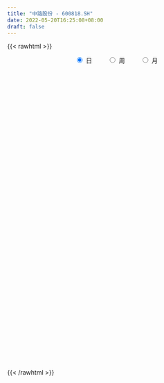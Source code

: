 ```yaml
---
title: "中路股份 - 600818.SH"
date: 2022-05-20T16:25:08+08:00
draft: false
---
```

{{< rawhtml >}}
    <div style="text-align: center">
        <label style="padding: 1rem;"><input style="margin-right: .5rem" type="radio" name="period" value="D" checked onclick="period_change(this)">日</label>
        <label style="padding: 1rem;"><input style="margin-right: .5rem" type="radio" name="period" value="W" onclick="period_change(this)">周</label>
        <label style="padding: 1rem;"><input style="margin-right: .5rem" type="radio" name="period" value="M" onclick="period_change(this)">月</label>
    </div>
    <div id="chart" style="height: 700px;"></div> 
    <script type="text/javascript">
        const D_v = [112782.01,74272.27,68771.01,48141.0,144140.0,95095.03,46512.01,46132.06,30080.04,38958.78,23346.12,40113.35,22398.46,22479.35,104637.32,104293.03,63106.78,87334.19,53523.0,31732.0,29952.1,20865.55,41715.22,26398.01,30074.07,22656.1,31007.1,34074.11,24754.1,15435.1,20969.0,24354.02,22958.0,19287.01,16040.0,14227.0,21450.0,21171.33,30992.44,15620.24,18176.96,13318.56,34607.56,62437.09,32557.0,20756.83,15692.03,25830.24,42913.12,18446.0,18801.8,17500.41,15020.34,64700.1,34859.81,19556.1,22580.38,25061.8,19337.11,17511.0,48305.78,39163.0,22297.42,18889.24,20232.02,28011.01,47382.81,25332.79,26903.0,23857.0,17033.33,20406.0,29169.0,42301.0,20858.0,15418.0,14296.05,11807.0,21786.01,17386.83,33551.0,26690.0,25268.0,35156.71,70195.32,70432.21,36704.01,46224.35,72977.0,59717.01,29868.0,34094.0,25986.0,102656.39,82020.88,40256.95,28957.1,20484.55,20961.0,25682.27,27599.6,16981.0,17061.0,17304.3,13166.68,9454.0,10236.0,16173.0,11097.0,14384.79,10160.08,9299.0,11387.1,14418.0,12313.0,16858.01,11301.81,12985.1,8034.01,15143.0,8885.76,5800.0,8819.0,11074.26,11378.0,7015.44,13496.89,8512.07,9724.88,26297.95,17742.71,71037.0,115283.59,90174.72,47406.02,31221.08,34657.29,54977.03,32887.25,22297.0,21933.44,25507.0,25697.0,17121.33,15061.59,13976.58,11193.6,13417.94,20990.31,17526.04,14883.38,25481.1,30345.59,28070.13,25469.0,30165.15,21709.68,11857.02,12117.38,13044.0,12942.67,73919.45,35512.73,24525.05,23543.13,21390.55,119382.89,130930.78,108502.22,58093.63,45742.01,40657.31,41202.42,78198.09,41487.13,30044.69,39483.37,42376.9,36088.46,35191.06,46965.01,53789.0,33562.08,37120.81,58601.93,79734.04,89747.06,164631.94,83844.35,58385.31,48763.04,53692.66,43069.0,64875.52,42389.23,27900.63,77362.78,81487.3,64981.88,93173.95,136770.92,91106.23,51940.7,10413.02,398087.66,303394.45,159138.35,278106.46,251334.63,240242.52,337520.27,229304.42,212928.32,173618.55,134216.44,107592.64,131928.35,116488.0,88035.6,56429.35,57595.48,68073.36,61496.43,33383.24,45092.12,42569.21,28866.32,34447.85,70130.71,75523.83,67111.04,55980.35,37054.7,48301.35,53546.44,42646.0,51509.0,64009.51,45139.0,30382.79,29557.1,25824.0,65957.46,40185.51,25844.0,17975.0,13308.0,16044.69,43748.74,22325.0]
const D_histogram = [0.0,0.0236125356,0.0224427269,0.0127699398,-0.069401115,-0.1440455333,-0.2014348126,-0.236883234,-0.2351215519,-0.215975525,-0.1928265084,-0.1800678706,-0.1632311358,-0.1475397848,-0.065405908,0.0031622055,0.0232498318,0.0839587705,0.1061277583,0.1027366299,0.1036901792,0.0930406849,0.0601485937,0.0385149764,0.0052007632,-0.0017912569,0.0100001095,0.0016529683,-0.0112246763,-0.0109250625,-0.0138441838,-0.0281688166,-0.0411689601,-0.034694672,-0.0264853304,-0.020749356,-0.0359623365,-0.0238593096,0.0105283708,0.0277008596,0.0382252669,0.0362858359,0.0571857565,0.1077675866,0.1191730644,0.1281284089,0.1335102197,0.131598552,0.0770524985,0.0419777855,0.0214885067,0.0015935511,-0.0143368933,-0.0811596961,-0.1168424749,-0.1436339647,-0.1490808559,-0.1322277493,-0.1083612965,-0.0842940388,-0.0528741466,-0.0515575225,-0.0473625474,-0.0312646103,-0.012307809,0.0157714743,0.0448697607,0.0723409142,0.0678311243,0.0561216411,0.0557016868,0.0488511405,0.0337505624,0.056951532,0.0645225341,0.0687729741,0.066095351,0.0571505429,0.0484452886,0.0427888157,0.0494530834,0.0614631572,0.0683960842,0.083752786,0.1155187896,0.1581940151,0.172562259,0.1610217809,0.1768761988,0.1825017132,0.1771760322,0.1469927692,0.1241744913,0.0475351691,-0.0200001484,-0.072499765,-0.1177633506,-0.1405340941,-0.1630090139,-0.1646035148,-0.1449937031,-0.1223635973,-0.1044914355,-0.0960437819,-0.0745818649,-0.0657014175,-0.0541735697,-0.0529543982,-0.0492052498,-0.0516128682,-0.0525301682,-0.0491546691,-0.0514497388,-0.057699612,-0.0551201389,-0.0374435432,-0.0264618979,-0.0240209416,-0.0136046246,0.0070390508,0.0202312845,0.0318444889,0.0437011549,0.0492456783,0.0600036287,0.0650322478,0.0711634161,0.0666530361,0.0644917386,0.0484528703,0.0435914587,0.0924782444,0.1122912523,0.1413047631,0.1289314312,0.1113940503,0.0861799792,0.0847212447,0.0763372615,0.0517528248,0.0360540051,0.0087963559,-0.0255736547,-0.0408435296,-0.0515445431,-0.0516834944,-0.0508208584,-0.0454307768,-0.0405728743,-0.0298289504,-0.0254636599,-0.0361161751,-0.0166120464,-0.0008888997,-0.0068649292,-0.035047135,-0.0455962025,-0.0469889446,-0.0507588685,-0.0448564456,-0.0337369377,0.0171607734,0.045611072,0.0641399885,0.0593784545,0.0611930184,0.1179488904,0.1471845933,0.1681521428,0.1582042554,0.157758025,0.1214495973,0.1102386967,0.101693168,0.0873763146,0.0559535855,0.0274542828,-0.0035248559,-0.061229715,-0.0795525381,-0.0784314012,-0.0464960553,-0.0351056881,-0.0262606016,-0.0072893124,0.0119455788,0.0890223902,0.1266342193,0.1251245066,0.093782714,0.075804469,0.0427212001,0.0203144268,-0.0332010016,-0.0382396761,-0.047642484,-0.0151449605,0.0330113506,0.0622173712,0.1136107749,0.2180773894,0.3581322055,0.5212693292,0.6993448266,0.8867034498,0.9889040283,0.8520664764,0.7110345345,0.5852715223,0.5834657372,0.6702441226,0.5180128211,0.2380906779,0.0901004713,-0.157183281,-0.3531872964,-0.3783349991,-0.3886628311,-0.4335851535,-0.503229268,-0.5089040353,-0.469835796,-0.4975126435,-0.5038124399,-0.4690697362,-0.4916793402,-0.5032580254,-0.4889379744,-0.3514458911,-0.2465431253,-0.1631749073,-0.1489948255,-0.1460372724,-0.261616886,-0.3969748992,-0.4441935408,-0.5558485368,-0.5342068581,-0.4538232222,-0.4100001837,-0.3215323453,-0.2236648669,-0.0779395791,0.0169302228,0.069807559,0.1061973412,0.1154253234,0.1170928182,0.1334507307,0.1246694571]
const D_fast = [0.0,0.0295156695,0.0339565426,0.0274762403,-0.0720450932,-0.1827008948,-0.2904488773,-0.3851181071,-0.442136813,-0.4769846674,-0.5020422779,-0.5343006077,-0.5582716569,-0.5794652521,-0.5136828522,-0.4443241874,-0.4184241031,-0.3367254718,-0.2880245445,-0.2657315154,-0.2388554213,-0.2262447444,-0.2440996871,-0.2561045603,-0.2881185828,-0.2955584171,-0.2812670233,-0.2892009224,-0.3048847361,-0.3073163879,-0.3136965552,-0.3350633922,-0.3583557756,-0.3605551555,-0.3589671466,-0.3584185111,-0.3826220758,-0.3764838763,-0.3394641032,-0.3153663995,-0.2952856754,-0.2881536475,-0.2529572877,-0.175433561,-0.1342348171,-0.0932473703,-0.0544880047,-0.0235000343,-0.0587829632,-0.0833632298,-0.0984803819,-0.1179769498,-0.1374916174,-0.2246043443,-0.2894977418,-0.3521977229,-0.394914828,-0.4111186587,-0.41434253,-0.4113487821,-0.3931474265,-0.404720183,-0.4123658448,-0.4040840602,-0.3882042112,-0.3561820593,-0.3158663328,-0.2703099506,-0.2578619595,-0.2555410325,-0.242035565,-0.2366733262,-0.2433362637,-0.2058974111,-0.1821957754,-0.1607520919,-0.1469058773,-0.1415630496,-0.1381569818,-0.1331162507,-0.1140887122,-0.0867128491,-0.0626809011,-0.0263860028,0.0342596982,0.1164834275,0.1739922362,0.2027072033,0.2627806709,0.3140316136,0.3529999407,0.35956487,0.3677902149,0.303034685,0.2304993304,0.1598747725,0.0851703493,0.0272660822,-0.035961091,-0.0787064706,-0.0953450847,-0.1033058782,-0.1115565753,-0.1271198671,-0.1243034163,-0.1318483234,-0.1338638679,-0.1458832961,-0.1544354601,-0.1697462955,-0.1837961376,-0.1927093058,-0.2078668101,-0.2285415864,-0.2397421479,-0.2314264381,-0.2270602673,-0.2306245463,-0.2236093855,-0.2012059474,-0.1829558926,-0.1633815659,-0.1405996112,-0.1227436682,-0.0969848107,-0.0756981296,-0.0517761074,-0.0396232283,-0.0256615911,-0.0295872418,-0.0235507888,0.0484555581,0.096341379,0.1606810806,0.1805406065,0.1908517381,0.1871826619,0.2069042385,0.2176045708,0.2059583402,0.1992730218,0.1742144616,0.1334510373,0.10797028,0.0843831308,0.0713233058,0.0594807272,0.0535131146,0.0482277986,0.0515144849,0.0495138604,0.0298323015,0.0451834185,0.0606843402,0.0529920784,0.016048089,-0.0059000292,-0.0190400074,-0.0354996484,-0.040811337,-0.0381260635,0.017061841,0.0569149075,0.0914788211,0.1015619008,0.1186747193,0.2049178139,0.2709496651,0.3339552503,0.3635584268,0.4025517026,0.3966056743,0.4129544478,0.4298322111,0.4373594364,0.4199251036,0.3982893717,0.366429019,0.2934167311,0.2552057736,0.2367190601,0.2570303922,0.2596443374,0.2619242735,0.2790732345,0.3012945205,0.4006269294,0.4698973133,0.4996687273,0.4917726132,0.4927454855,0.4703425166,0.4530143499,0.3911986712,0.3766000776,0.3552866488,0.3839979321,0.4404070808,0.4851674443,0.5649635416,0.7239495035,0.953537371,1.2469918271,1.5999035311,2.0089380168,2.3583646022,2.4345436695,2.4712703612,2.4918252296,2.6358858788,2.8902252948,2.8674971986,2.6470977249,2.5216326362,2.2350530636,1.950752224,1.8310207717,1.7235272318,1.570208621,1.3747571895,1.2418564134,1.1634657037,1.0114106953,0.879157789,0.7966330586,0.6511036195,0.513710428,0.4057959854,0.455426596,0.4986935804,0.5412680716,0.518199447,0.4846476819,0.3036638468,0.0690621088,-0.0892049179,-0.3398220481,-0.451732084,-0.4848042536,-0.5434812611,-0.535396509,-0.4934452473,-0.3672048542,-0.2681024967,-0.1977732707,-0.1348341532,-0.0967498401,-0.0658091407,-0.0160885456,0.0062975451]
const D_slow = [0.0,0.0059031339,0.0115138156,0.0147063006,-0.0026439782,-0.0386553615,-0.0890140647,-0.1482348732,-0.2070152611,-0.2610091424,-0.3092157695,-0.3542327371,-0.3950405211,-0.4319254673,-0.4482769443,-0.4474863929,-0.4416739349,-0.4206842423,-0.3941523028,-0.3684681453,-0.3425456005,-0.3192854293,-0.3042482808,-0.2946195367,-0.2933193459,-0.2937671602,-0.2912671328,-0.2908538907,-0.2936600598,-0.2963913254,-0.2998523714,-0.3068945755,-0.3171868155,-0.3258604835,-0.3324818162,-0.3376691552,-0.3466597393,-0.3526245667,-0.349992474,-0.3430672591,-0.3335109424,-0.3244394834,-0.3101430443,-0.2832011476,-0.2534078815,-0.2213757793,-0.1879982244,-0.1550985863,-0.1358354617,-0.1253410153,-0.1199688886,-0.1195705009,-0.1231547242,-0.1434446482,-0.1726552669,-0.2085637581,-0.2458339721,-0.2788909094,-0.3059812335,-0.3270547432,-0.3402732799,-0.3531626605,-0.3650032974,-0.3728194499,-0.3758964022,-0.3719535336,-0.3607360934,-0.3426508649,-0.3256930838,-0.3116626735,-0.2977372518,-0.2855244667,-0.2770868261,-0.2628489431,-0.2467183096,-0.229525066,-0.2130012283,-0.1987135926,-0.1866022704,-0.1759050665,-0.1635417956,-0.1481760063,-0.1310769853,-0.1101387888,-0.0812590914,-0.0417105876,0.0014299772,0.0416854224,0.0859044721,0.1315299004,0.1758239084,0.2125721008,0.2436157236,0.2554995159,0.2504994788,0.2323745375,0.2029336999,0.1678001764,0.1270479229,0.0858970442,0.0496486184,0.0190577191,-0.0070651398,-0.0310760853,-0.0497215515,-0.0661469059,-0.0796902983,-0.0929288978,-0.1052302103,-0.1181334273,-0.1312659694,-0.1435546367,-0.1564170714,-0.1708419744,-0.1846220091,-0.1939828949,-0.2005983694,-0.2066036047,-0.2100047609,-0.2082449982,-0.2031871771,-0.1952260548,-0.1843007661,-0.1719893465,-0.1569884394,-0.1407303774,-0.1229395234,-0.1062762644,-0.0901533297,-0.0780401121,-0.0671422475,-0.0440226864,-0.0159498733,0.0193763175,0.0516091753,0.0794576879,0.1010026827,0.1221829938,0.1412673092,0.1542055154,0.1632190167,0.1654181057,0.159024692,0.1488138096,0.1359276738,0.1230068002,0.1103015856,0.0989438914,0.0888006729,0.0813434353,0.0749775203,0.0659484765,0.0617954649,0.06157324,0.0598570077,0.0510952239,0.0396961733,0.0279489372,0.01525922,0.0040451086,-0.0043891258,-0.0000989324,0.0113038356,0.0273388327,0.0421834463,0.0574817009,0.0869689235,0.1237650718,0.1658031075,0.2053541714,0.2447936776,0.275156077,0.3027157511,0.3281390431,0.3499831218,0.3639715181,0.3708350888,0.3699538749,0.3546464461,0.3347583116,0.3151504613,0.3035264475,0.2947500255,0.2881848751,0.286362547,0.2893489417,0.3116045392,0.343263094,0.3745442207,0.3979898992,0.4169410164,0.4276213165,0.4326999232,0.4243996728,0.4148397537,0.4029291327,0.3991428926,0.4073957303,0.4229500731,0.4513527668,0.5058721141,0.5954051655,0.7257224978,0.9005587045,1.1222345669,1.369460574,1.5824771931,1.7602358267,1.9065537073,2.0524201416,2.2199811722,2.3494843775,2.409007047,2.4315321648,2.3922363446,2.3039395205,2.2093557707,2.1121900629,2.0037937745,1.8779864575,1.7507604487,1.6333014997,1.5089233388,1.3829702289,1.2657027948,1.1427829597,1.0169684534,0.8947339598,0.806872487,0.7452367057,0.7044429789,0.6671942725,0.6306849544,0.5652807329,0.4660370081,0.3549886229,0.2160264887,0.0824747742,-0.0309810314,-0.1334810773,-0.2138641637,-0.2697803804,-0.2892652752,-0.2850327195,-0.2675808297,-0.2410314944,-0.2121751635,-0.182901959,-0.1495392763,-0.118371912]
const D_data = [['2021-05-11', 11.79, 11.79, 11.65, 12.24],['2021-05-12', 11.75, 12.16, 11.75, 12.45],['2021-05-13', 12.05, 11.93, 11.8, 12.42],['2021-05-14', 11.97, 11.81, 11.6, 12.05],['2021-05-17', 12.69, 10.63, 10.63, 12.82],['2021-05-18', 10.5, 10.21, 9.93, 10.61],['2021-05-19', 10.13, 9.92, 9.81, 10.13],['2021-05-20', 9.8, 9.75, 9.71, 10.1],['2021-05-21', 9.77, 9.91, 9.77, 10.05],['2021-05-24', 9.95, 9.97, 9.82, 10.19],['2021-05-25', 10.09, 9.93, 9.85, 10.12],['2021-05-26', 9.88, 9.7, 9.58, 10.0],['2021-05-27', 9.69, 9.64, 9.57, 9.74],['2021-05-28', 9.64, 9.53, 9.5, 9.64],['2021-05-31', 9.62, 10.48, 9.46, 10.48],['2021-06-01', 10.34, 10.63, 10.28, 11.17],['2021-06-02', 10.55, 10.21, 10.17, 10.68],['2021-06-03', 10.35, 10.92, 10.27, 11.12],['2021-06-04', 10.72, 10.68, 10.57, 10.91],['2021-06-07', 10.6, 10.44, 10.41, 10.7],['2021-06-08', 10.55, 10.52, 10.36, 10.81],['2021-06-09', 10.5, 10.38, 10.3, 10.52],['2021-06-10', 10.37, 10.0, 9.95, 10.48],['2021-06-11', 10.0, 9.99, 9.9, 10.2],['2021-06-15', 10.2, 9.67, 9.6, 10.2],['2021-06-16', 9.66, 9.85, 9.51, 10.07],['2021-06-17', 9.86, 10.06, 9.72, 10.33],['2021-06-18', 10.18, 9.78, 9.72, 10.18],['2021-06-21', 9.71, 9.62, 9.53, 9.83],['2021-06-22', 9.64, 9.7, 9.61, 9.84],['2021-06-23', 9.72, 9.6, 9.56, 9.77],['2021-06-24', 9.6, 9.35, 9.29, 9.63],['2021-06-25', 9.37, 9.22, 9.13, 9.37],['2021-06-28', 9.24, 9.37, 9.19, 9.61],['2021-06-29', 9.4, 9.36, 9.25, 9.48],['2021-06-30', 9.38, 9.3, 9.24, 9.47],['2021-07-01', 9.34, 8.94, 8.92, 9.42],['2021-07-02', 9.03, 9.2, 8.83, 9.34],['2021-07-05', 9.22, 9.55, 9.21, 9.6],['2021-07-06', 9.62, 9.44, 9.35, 9.62],['2021-07-07', 9.47, 9.41, 9.34, 9.49],['2021-07-08', 9.36, 9.26, 9.22, 9.46],['2021-07-09', 9.7, 9.59, 9.38, 9.7],['2021-07-12', 9.68, 10.18, 9.5, 10.55],['2021-07-13', 10.11, 9.91, 9.9, 10.15],['2021-07-14', 9.9, 10.0, 9.75, 10.16],['2021-07-15', 9.95, 10.07, 9.85, 10.08],['2021-07-16', 10.2, 10.07, 10.03, 10.41],['2021-07-19', 9.96, 9.32, 9.25, 9.96],['2021-07-20', 9.3, 9.35, 9.16, 9.46],['2021-07-21', 9.35, 9.39, 9.32, 9.72],['2021-07-22', 9.41, 9.28, 9.28, 9.5],['2021-07-23', 9.35, 9.21, 9.13, 9.38],['2021-07-26', 9.19, 8.29, 8.29, 9.2],['2021-07-27', 8.28, 8.3, 8.2, 8.63],['2021-07-28', 8.31, 8.11, 7.8, 8.36],['2021-07-29', 8.15, 8.14, 8.07, 8.31],['2021-07-30', 8.22, 8.3, 8.08, 8.44],['2021-08-02', 8.28, 8.36, 8.2, 8.45],['2021-08-03', 8.36, 8.37, 8.32, 8.42],['2021-08-04', 8.66, 8.51, 8.4, 9.12],['2021-08-05', 8.38, 8.13, 8.11, 8.44],['2021-08-06', 8.1, 8.09, 7.98, 8.16],['2021-08-09', 8.08, 8.21, 8.06, 8.27],['2021-08-10', 8.2, 8.27, 8.17, 8.34],['2021-08-11', 8.22, 8.46, 8.21, 8.51],['2021-08-12', 8.53, 8.6, 8.49, 8.85],['2021-08-13', 8.63, 8.73, 8.51, 8.75],['2021-08-16', 8.73, 8.4, 8.4, 8.8],['2021-08-17', 8.46, 8.27, 8.23, 8.48],['2021-08-18', 8.32, 8.38, 8.2, 8.41],['2021-08-19', 8.34, 8.28, 8.15, 8.46],['2021-08-20', 8.26, 8.11, 8.02, 8.33],['2021-08-23', 8.15, 8.61, 8.12, 8.7],['2021-08-24', 8.63, 8.51, 8.45, 8.7],['2021-08-25', 8.46, 8.52, 8.43, 8.59],['2021-08-26', 8.52, 8.46, 8.41, 8.54],['2021-08-27', 8.25, 8.37, 8.25, 8.47],['2021-08-30', 8.35, 8.34, 8.26, 8.57],['2021-08-31', 8.39, 8.35, 8.22, 8.46],['2021-09-01', 8.38, 8.52, 8.35, 8.65],['2021-09-02', 8.52, 8.66, 8.45, 8.68],['2021-09-03', 8.81, 8.68, 8.6, 8.94],['2021-09-06', 8.72, 8.89, 8.66, 8.9],['2021-09-07', 8.97, 9.29, 8.82, 9.69],['2021-09-08', 9.1, 9.73, 9.1, 9.83],['2021-09-09', 9.64, 9.66, 9.6, 9.85],['2021-09-10', 9.67, 9.48, 9.38, 9.78],['2021-09-13', 9.54, 9.98, 9.46, 10.15],['2021-09-14', 9.98, 10.07, 9.9, 10.35],['2021-09-15', 9.97, 10.1, 9.89, 10.18],['2021-09-16', 10.13, 9.85, 9.71, 10.15],['2021-09-17', 9.8, 9.94, 9.64, 10.02],['2021-09-22', 10.07, 9.1, 8.95, 10.07],['2021-09-23', 8.97, 8.87, 8.66, 9.05],['2021-09-24', 8.9, 8.73, 8.71, 8.92],['2021-09-27', 8.73, 8.51, 8.4, 8.81],['2021-09-28', 8.44, 8.53, 8.42, 8.58],['2021-09-29', 8.5, 8.31, 8.25, 8.5],['2021-09-30', 8.35, 8.39, 8.34, 8.5],['2021-10-08', 8.39, 8.59, 8.39, 8.75],['2021-10-11', 8.59, 8.64, 8.5, 8.73],['2021-10-12', 8.65, 8.6, 8.51, 8.7],['2021-10-13', 8.55, 8.47, 8.3, 8.62],['2021-10-14', 8.47, 8.64, 8.32, 8.68],['2021-10-15', 8.59, 8.5, 8.48, 8.67],['2021-10-18', 8.46, 8.53, 8.43, 8.56],['2021-10-19', 8.53, 8.38, 8.34, 8.59],['2021-10-20', 8.38, 8.37, 8.32, 8.5],['2021-10-21', 8.37, 8.24, 8.2, 8.42],['2021-10-22', 8.26, 8.19, 8.11, 8.32],['2021-10-25', 8.19, 8.19, 8.04, 8.2],['2021-10-26', 8.14, 8.06, 8.04, 8.18],['2021-10-27', 8.1, 7.92, 7.8, 8.1],['2021-10-28', 7.92, 7.95, 7.83, 8.03],['2021-10-29', 7.96, 8.13, 7.82, 8.13],['2021-11-01', 8.12, 8.07, 8.03, 8.16],['2021-11-02', 8.1, 7.95, 7.87, 8.12],['2021-11-03', 7.95, 8.04, 7.83, 8.05],['2021-11-04', 8.08, 8.22, 8.07, 8.25],['2021-11-05', 8.21, 8.2, 8.19, 8.31],['2021-11-08', 8.2, 8.24, 8.12, 8.27],['2021-11-09', 8.2, 8.31, 8.2, 8.36],['2021-11-10', 8.34, 8.29, 8.13, 8.38],['2021-11-11', 8.23, 8.42, 8.23, 8.48],['2021-11-12', 8.36, 8.42, 8.34, 8.45],['2021-11-15', 8.45, 8.5, 8.37, 8.55],['2021-11-16', 8.55, 8.41, 8.4, 8.55],['2021-11-17', 8.41, 8.46, 8.37, 8.47],['2021-11-18', 8.46, 8.27, 8.2, 8.5],['2021-11-19', 8.21, 8.38, 8.15, 8.42],['2021-11-22', 8.42, 9.22, 8.42, 9.22],['2021-11-23', 9.22, 9.12, 8.98, 9.5],['2021-11-24', 9.0, 9.47, 8.95, 9.53],['2021-11-25', 9.34, 9.11, 9.11, 9.38],['2021-11-26', 9.12, 9.07, 9.01, 9.19],['2021-11-29', 9.15, 8.95, 8.85, 9.18],['2021-11-30', 8.99, 9.26, 8.91, 9.44],['2021-12-01', 9.24, 9.23, 9.14, 9.32],['2021-12-02', 9.23, 9.01, 9.01, 9.28],['2021-12-03', 8.99, 9.07, 8.97, 9.25],['2021-12-06', 9.01, 8.85, 8.8, 9.1],['2021-12-07', 8.84, 8.61, 8.6, 8.95],['2021-12-08', 8.66, 8.71, 8.58, 8.75],['2021-12-09', 8.76, 8.68, 8.66, 8.77],['2021-12-10', 8.68, 8.76, 8.61, 8.82],['2021-12-13', 8.76, 8.75, 8.69, 8.78],['2021-12-14', 8.75, 8.8, 8.63, 8.82],['2021-12-15', 8.82, 8.8, 8.77, 8.99],['2021-12-16', 8.79, 8.9, 8.79, 8.93],['2021-12-17', 8.87, 8.85, 8.84, 8.94],['2021-12-20', 8.83, 8.63, 8.63, 8.88],['2021-12-21', 8.61, 9.02, 8.58, 9.06],['2021-12-22', 9.03, 9.07, 8.93, 9.1],['2021-12-23', 9.01, 8.83, 8.83, 9.12],['2021-12-24', 8.82, 8.45, 8.45, 8.89],['2021-12-27', 8.52, 8.54, 8.46, 8.65],['2021-12-28', 8.59, 8.59, 8.51, 8.64],['2021-12-29', 8.64, 8.51, 8.46, 8.64],['2021-12-30', 8.5, 8.6, 8.49, 8.67],['2021-12-31', 8.63, 8.68, 8.56, 8.69],['2022-01-04', 8.7, 9.34, 8.69, 9.45],['2022-01-05', 9.25, 9.3, 9.2, 9.42],['2022-01-06', 9.27, 9.35, 9.24, 9.5],['2022-01-07', 9.4, 9.15, 9.1, 9.44],['2022-01-10', 9.15, 9.28, 9.09, 9.38],['2022-01-11', 9.36, 10.21, 9.36, 10.21],['2022-01-12', 10.39, 10.22, 9.86, 10.39],['2022-01-13', 10.27, 10.4, 10.17, 10.9],['2022-01-14', 10.38, 10.2, 10.14, 10.5],['2022-01-17', 10.16, 10.45, 10.02, 10.46],['2022-01-18', 10.47, 10.05, 10.05, 10.54],['2022-01-19', 10.09, 10.37, 10.05, 10.44],['2022-01-20', 10.39, 10.48, 10.37, 10.98],['2022-01-21', 10.6, 10.47, 10.35, 10.86],['2022-01-24', 10.36, 10.24, 10.22, 10.59],['2022-01-25', 10.28, 10.2, 9.95, 10.31],['2022-01-26', 10.12, 10.07, 9.8, 10.23],['2022-01-27', 10.07, 9.52, 9.51, 10.07],['2022-01-28', 9.56, 9.8, 9.52, 10.04],['2022-02-07', 10.06, 9.98, 9.67, 10.24],['2022-02-08', 9.95, 10.45, 9.9, 10.58],['2022-02-09', 10.31, 10.32, 10.26, 10.45],['2022-02-10', 10.22, 10.36, 10.13, 10.47],['2022-02-11', 10.35, 10.59, 10.22, 10.59],['2022-02-14', 10.67, 10.74, 10.27, 11.11],['2022-02-15', 10.68, 11.81, 10.52, 11.81],['2022-02-16', 12.09, 11.76, 11.51, 12.51],['2022-02-17', 11.82, 11.52, 11.41, 11.98],['2022-02-18', 11.26, 11.2, 11.1, 11.45],['2022-02-21', 11.23, 11.36, 11.12, 11.4],['2022-02-22', 11.25, 11.14, 10.88, 11.28],['2022-02-23', 11.16, 11.21, 11.07, 11.43],['2022-02-24', 11.21, 10.67, 10.53, 11.34],['2022-02-25', 10.76, 11.15, 10.76, 11.25],['2022-02-28', 11.18, 11.08, 10.88, 11.18],['2022-03-01', 11.13, 11.7, 11.12, 12.08],['2022-03-02', 11.63, 12.18, 11.53, 12.3],['2022-03-03', 12.15, 12.25, 11.86, 12.49],['2022-03-04', 12.2, 12.88, 12.14, 13.2],['2022-03-07', 12.8, 14.17, 12.79, 14.17],['2022-03-08', 14.62, 15.59, 14.61, 15.59],['2022-03-09', 16.83, 17.15, 16.68, 17.15],['2022-03-10', 18.87, 18.87, 18.87, 18.87],['2022-03-11', 20.76, 20.76, 18.96, 20.76],['2022-03-14', 22.01, 21.41, 19.88, 22.83],['2022-03-15', 19.3, 19.27, 19.27, 20.19],['2022-03-16', 17.37, 19.33, 17.34, 20.71],['2022-03-17', 18.28, 19.58, 18.1, 20.33],['2022-03-18', 19.53, 21.54, 18.48, 21.54],['2022-03-21', 23.47, 23.69, 22.35, 23.69],['2022-03-22', 21.32, 21.32, 21.32, 22.9],['2022-03-23', 19.88, 19.19, 19.19, 20.87],['2022-03-24', 18.69, 20.16, 18.35, 20.2],['2022-03-25', 19.5, 18.16, 18.14, 20.0],['2022-03-28', 17.81, 17.73, 16.66, 18.5],['2022-03-29', 17.75, 19.3, 17.51, 19.5],['2022-03-30', 19.12, 19.39, 19.12, 20.77],['2022-03-31', 18.88, 18.77, 18.0, 19.43],['2022-04-01', 18.85, 18.05, 18.0, 18.92],['2022-04-06', 18.25, 18.5, 18.25, 19.5],['2022-04-07', 18.86, 19.0, 18.58, 19.5],['2022-04-08', 19.25, 18.03, 17.92, 19.3],['2022-04-11', 17.8, 18.01, 17.74, 18.28],['2022-04-12', 17.97, 18.4, 17.11, 18.46],['2022-04-13', 18.2, 17.5, 17.1, 18.2],['2022-04-14', 17.07, 17.3, 17.07, 17.78],['2022-04-15', 17.64, 17.37, 17.01, 18.0],['2022-04-18', 17.56, 19.11, 17.36, 19.11],['2022-04-19', 20.07, 19.23, 18.77, 20.3],['2022-04-20', 19.32, 19.41, 18.82, 20.64],['2022-04-21', 19.65, 18.78, 18.78, 20.06],['2022-04-22', 18.6, 18.66, 18.1, 19.0],['2022-04-25', 18.64, 16.79, 16.79, 18.65],['2022-04-26', 16.33, 15.67, 15.4, 16.66],['2022-04-27', 15.66, 16.0, 14.72, 16.08],['2022-04-28', 15.84, 14.4, 14.4, 16.14],['2022-04-29', 13.5, 15.41, 13.5, 15.78],['2022-05-05', 15.42, 16.03, 15.02, 16.2],['2022-05-06', 15.64, 15.55, 15.41, 16.0],['2022-05-09', 15.9, 16.15, 15.72, 16.39],['2022-05-10', 16.04, 16.52, 15.85, 16.6],['2022-05-11', 16.71, 17.62, 16.39, 18.17],['2022-05-12', 17.2, 17.57, 17.11, 17.99],['2022-05-13', 17.62, 17.44, 17.12, 17.86],['2022-05-16', 17.44, 17.51, 17.25, 17.62],['2022-05-17', 17.54, 17.35, 17.23, 17.59],['2022-05-18', 17.42, 17.35, 17.19, 17.54],['2022-05-19', 17.19, 17.66, 16.87, 18.46],['2022-05-20', 17.67, 17.45, 17.35, 17.94]]
const W_v = [374426.07,250995.51,100147.24,185383.84,110467.5,140830.87,121055.54,113802.87,81447.77,94624.79,60998.8,100331.52,130420.87,110827.54,67897.83,138073.87,101973.07,397957.88,274121.12,207513.58,105758.29,109032.21,67539.73,97338.04,68599.67,76158.22,169227.76,61673.21,72126.45,97582.94,13671.0,111228.14,27339.9,75102.11,65300.33,72885.6,85055.09,107750.27,40211.82,98025.97,58369.11,56618.31,14707.05,50079.95,57433.93,65295.19,78857.54,44620.95,31333.69,62583.4,51419.09,54914.15,89720.9,42116.41,70618.86,74715.93,67168.81,53216.2,70440.5,132169.07,117663.54,43620.65,67368.72,39546.16,124982.18,117049.46,72984.01,69570.35,122602.62,197960.08,104754.75,49315.74,338146.68,168675.45,89618.56,77632.08,69142.45,134198.83,74768.85,42717.11,53676.01,87057.81,134154.14,165824.34,270062.37,510456.3099999999,849622.6699999999,262533.94,248152.89,163751.71,162499.54,122102.69,38832.11,112588.81,153293.68,99592.27,105892.55,72778.83,61695.04,174631.63,142773.85,78385.15,75978.29,51747.55,68707.74,55216.87,49391.14,43780.08,91829.19,80576.4,153194.74,138188.46,185920.99,121760.73,10700.16,34087.58,62148.59,127817.6,84995.24,202164.63,190404.51,132095.94,108253.8,76249.63,77008.31,97302.88,98269.63,97745.91,187842.4,209095.1,71404.55,97416.94,64044.33,73156.17,93987.72,81267.74,80286.62,59676.96,36031.75,36569.07,42202.59,43752.89,152012.07,168622.6,99460.48,120151.77,340898.8100000001,347021.13,1004837.3300000001,469129.3,201874.69,83110.32,154869.95,311530.61,244568.55,147394.19,140657.01,167282.08,104491.01,121412.28,97963.66,88451.71,89200.41,71436.8,214229.17,124106.34,25075.48,79263.9,58668.65,54994.37,108083.47,107995.9,300150.98,507458.19,248975.03,304300.79,135774.67,158852.26,186602.58,147000.65,116908.07,87800.48,279199.14,166474.23,54291.3,51546.58,106697.06,92437.58,328309.75,146835.86,131967.15,242641.51,308722.1,543084.26,506236.94,667420.9299999999,217209.19,480678.67,361959.14,147296.06,412894.32,150662.88,117811.38,108470.22,92175.34,112715.76,157273.19,112681.67,166758.19,146614.31,139847.87,117368.33,104680.05,124681.84,258712.6,222642.01,224934.22,96084.92,27599.6,73966.98,62050.87,64275.11,56349.68,44086.7,75774.5,355122.41,166752.01,97363.5,78011.27,139530.97,71670.75,157500.36,438300.0699999999,247286.96,183184.48,230038.83,476342.7,252789.45,344906.54,688318.53,1232216.4099999999,1087588.0,500473.9399999999,187165.27,184358.74,305800.63,260012.3,75521.79,187368.07,113401.43]
const W_histogram = [0.0,-0.1613374359,-0.2352175417,-0.3953316628,-0.5855868615,-0.6684582195,-0.7518395362,-0.8529599498,-0.8448817816,-0.8932679008,-0.9006965963,-0.785357319,-0.6475183345,-0.5546720769,-0.4383759998,-0.2438753264,-0.182771294,0.0358531994,0.2533743544,0.2638541898,0.23868718,0.2738945784,0.2847721707,0.289972604,0.2836931483,0.2915031852,0.3343780117,0.3606555005,0.3616244866,0.3896855537,0.0067746145,-0.2617584895,-0.389938489,-0.3640955092,-0.267019193,-0.2167908964,-0.2126792159,-0.1736856183,-0.1157469265,-0.0722049118,-0.0423443731,0.0009697178,0.0396454795,0.1342803785,0.2098061714,0.2892432951,0.2850047922,0.2494949127,0.2287032182,0.1973729635,0.1371385921,0.0203362887,-0.1226669596,-0.1974544089,-0.1584191563,-0.0821274903,-0.0498140969,-0.0625236528,-0.1375841319,-0.0524625682,-0.0605805981,-0.0732178141,-0.0796002207,-0.0866261188,-0.1773396257,-0.2372153939,-0.1934113075,-0.1188783838,-0.0064809556,0.17712349,0.2212870331,0.22604386,0.3546126577,0.3639468046,0.339149986,0.3131815691,0.3347662065,0.3334372872,0.31262096,0.2748827352,0.214545706,0.2030705223,0.2496672846,0.3004349694,0.3606369836,0.8305756524,0.8854260365,0.8092435699,0.7731416029,0.7013075359,0.5768506733,0.3706242116,0.207593977,0.0396977912,-0.1085612941,-0.2161732616,-0.2292821957,-0.3045488008,-0.3290149017,-0.2656116604,-0.2616541031,-0.2437490421,-0.2530569813,-0.2484965114,-0.2476287636,-0.2656980595,-0.3013208488,-0.301300027,-0.2559166659,-0.2158055607,-0.0950941598,0.0176943084,0.1246693621,0.0842625707,0.0567904487,0.0578815232,0.0715809232,0.1261250465,0.1418581363,0.2323108764,0.257111605,0.2299423472,0.2176863755,0.2461947451,0.2241693404,0.1883447952,0.1121347367,0.1285849186,0.091552769,0.0552785577,-0.053411696,-0.1461500959,-0.1809377424,-0.1458963044,-0.2083524356,-0.1877703632,-0.2223680315,-0.2432820857,-0.2450342045,-0.244336488,-0.2313721192,-0.228740466,-0.1894439339,-0.06880617,0.021342651,0.0614419567,0.1317467491,0.3331461328,0.4522336774,0.3918408735,0.3418414547,0.2587168533,0.225606437,0.2461252722,0.1945984906,0.0950670889,0.0706419768,0.0529299479,0.0383188754,0.0078228998,-0.0406212553,-0.0932156385,-0.1684161215,-0.191556548,-0.1638244915,-0.2629165489,-0.2838196547,-0.2814143781,-0.2792007865,-0.2797779076,-0.2578237337,-0.235074155,-0.1039927925,-0.0622553341,-0.0230415906,-0.0327233367,-0.0239682877,-0.0844719947,-0.1422636804,-0.2032980366,-0.2295167715,-0.2269107918,-0.2039429437,-0.2123478676,-0.1960960422,-0.1303333104,-0.0660445622,0.0068642609,0.0615548582,0.0896940009,0.1186569743,0.1750655273,0.3129671223,0.4238052021,0.4202830592,0.428548187,0.465765687,0.5232228089,0.4117481006,0.296298274,0.2813746928,0.2121755224,0.1427338866,0.0541190218,-0.0075297237,-0.0228624948,-0.0025658434,-0.0465111656,-0.1315033008,-0.1927952676,-0.1813349682,-0.204872683,-0.1924860987,-0.154602587,-0.0711009855,0.0150799067,-0.008187487,-0.0432952024,-0.0494235804,-0.0554614878,-0.0750396509,-0.0859528179,-0.0823706467,-0.0601304727,-0.0438172339,0.0146127129,0.0523101084,0.0551338817,0.0613529216,0.0379635454,0.0373608991,0.0663032115,0.1491096544,0.2112186114,0.1966289172,0.2274564421,0.2731289717,0.2829696589,0.3827862727,0.9253716877,1.2618182629,1.1830665009,1.0541920752,0.9039984181,0.7054119794,0.6097407797,0.2924681842,0.0686073668,0.0265549378,-0.0193767898]
const W_fast = [0.0,-0.2016717949,-0.3343562861,-0.5933033229,-0.929955237,-1.1799411499,-1.4512823506,-1.7656427517,-1.9687850289,-2.2404881233,-2.4730909678,-2.5540910202,-2.5781316195,-2.623953381,-2.6172513038,-2.4837194621,-2.4683082532,-2.2407204599,-1.9598557163,-1.8834123335,-1.8489075483,-1.7452265053,-1.6631558703,-1.585462286,-1.5208184546,-1.4401326214,-1.313663292,-1.197221928,-1.1058468203,-0.9803643648,-1.3615816504,-1.6955543768,-1.9212189985,-1.986399896,-1.956078378,-1.9600478055,-2.009105929,-2.013533736,-1.9845317758,-1.959040989,-1.9397665436,-1.8962100233,-1.8476228917,-1.7194178981,-1.5914405624,-1.4396926149,-1.3726799197,-1.345816071,-1.3094319609,-1.2914189748,-1.3173686982,-1.4290869294,-1.6027569176,-1.7269079691,-1.7274775056,-1.6717177121,-1.6518578431,-1.6801983121,-1.7896548242,-1.7176489026,-1.7409120819,-1.7718537514,-1.7981362133,-1.8268186411,-1.9618670544,-2.081046671,-2.0855954115,-2.0407820838,-1.9300048945,-1.7021195764,-1.602634275,-1.5413664831,-1.3241445209,-1.2238236729,-1.163832995,-1.1115060196,-1.0062298306,-0.9241994281,-0.8668605153,-0.8358780563,-0.8425786591,-0.8032862121,-0.6942726287,-0.5683962016,-0.4180349415,0.2595476405,0.5357545336,0.6618829595,0.8190663933,0.9225592102,0.9423150159,0.8287446071,0.7176128668,0.5596411287,0.38424172,0.2225864371,0.1521569541,0.0007531488,-0.1059666775,-0.1089663514,-0.1704223198,-0.2134545193,-0.2860267039,-0.3435903619,-0.4046298049,-0.4891236157,-0.6000766172,-0.6753808022,-0.6939766076,-0.7078168925,-0.6108790316,-0.4936669863,-0.355524592,-0.3748657408,-0.3881402506,-0.3725787953,-0.3409841645,-0.2549087796,-0.2037111557,-0.0551806965,0.0338979333,0.0642142623,0.1063798846,0.1964369404,0.2304538708,0.2417155243,0.19353915,0.2421355616,0.2279916042,0.2055370324,0.0834938546,-0.0457820693,-0.1258041513,-0.1272367894,-0.2417810296,-0.2681415479,-0.3583312241,-0.4400657998,-0.5030764696,-0.5634628751,-0.6083415361,-0.6628949994,-0.6709594508,-0.5675232294,-0.4720387457,-0.4165789508,-0.3133374711,-0.0286515542,0.2034944098,0.2410618242,0.2765227691,0.258077381,0.281368574,0.3634187272,0.3605415683,0.2847769387,0.2780123209,0.273532779,0.2685014253,0.2399611747,0.1813617057,0.1054634129,-0.0118411005,-0.0828706639,-0.0960947303,-0.2609159249,-0.3527739444,-0.4207222623,-0.4883088673,-0.5588304654,-0.6013322249,-0.637351185,-0.5322680205,-0.5060943957,-0.4726410498,-0.4905036301,-0.4877406531,-0.5693623588,-0.6627199646,-0.7745788299,-0.8581767577,-0.9122984759,-0.9403163637,-1.0018082546,-1.0345804397,-1.0014010355,-0.9536234279,-0.8789985395,-0.8089192277,-0.7583565847,-0.6997293678,-0.599554433,-0.3834110574,-0.1666216771,-0.0650730551,0.0503291194,0.2039880411,0.3922508653,0.3837131821,0.342337924,0.3977580161,0.3816027262,0.347844562,0.2727594526,0.2092282763,0.1881798815,0.207835072,0.1522619584,0.0343939981,-0.0750967857,-0.1089702283,-0.1837261139,-0.2194610542,-0.2202281892,-0.1545018342,-0.0645509653,-0.0898652308,-0.1357967467,-0.1542810199,-0.1741842992,-0.2125223751,-0.2449237465,-0.2619342369,-0.2547266811,-0.2493677508,-0.1872846258,-0.1365097031,-0.1199024594,-0.0983451891,-0.1122436789,-0.1035061005,-0.0579879852,0.0620958713,0.1770094812,0.2115770162,0.2992686517,0.4132234242,0.493806526,0.6893197081,1.463248045,2.1151491859,2.3321640491,2.4668376423,2.5426435897,2.5204101458,2.5771741411,2.3330185916,2.1263096159,2.0908959214,2.0401199963]
const W_slow = [0.0,-0.040334359,-0.0991387444,-0.1979716601,-0.3443683755,-0.5114829304,-0.6994428144,-0.9126828019,-1.1239032473,-1.3472202225,-1.5723943715,-1.7687337013,-1.9306132849,-2.0692813041,-2.1788753041,-2.2398441357,-2.2855369592,-2.2765736593,-2.2132300707,-2.1472665233,-2.0875947283,-2.0191210837,-1.947928041,-1.87543489,-1.8045116029,-1.7316358066,-1.6480413037,-1.5578774286,-1.4674713069,-1.3700499185,-1.3683562649,-1.4337958872,-1.5312805095,-1.6223043868,-1.689059185,-1.7432569091,-1.7964267131,-1.8398481177,-1.8687848493,-1.8868360772,-1.8974221705,-1.8971797411,-1.8872683712,-1.8536982766,-1.8012467337,-1.72893591,-1.6576847119,-1.5953109837,-1.5381351792,-1.4887919383,-1.4545072903,-1.4494232181,-1.480089958,-1.5294535602,-1.5690583493,-1.5895902219,-1.6020437461,-1.6176746593,-1.6520706923,-1.6651863343,-1.6803314838,-1.6986359374,-1.7185359925,-1.7401925222,-1.7845274287,-1.8438312771,-1.892184104,-1.9219037,-1.9235239389,-1.8792430664,-1.8239213081,-1.7674103431,-1.6787571787,-1.5877704775,-1.502982981,-1.4246875887,-1.3409960371,-1.2576367153,-1.1794814753,-1.1107607915,-1.057124365,-1.0063567344,-0.9439399133,-0.868831171,-0.7786719251,-0.571028012,-0.3496715028,-0.1473606104,0.0459247904,0.2212516743,0.3654643426,0.4581203955,0.5100188898,0.5199433376,0.4928030141,0.4387596987,0.3814391497,0.3053019496,0.2230482241,0.156645309,0.0912317833,0.0302945227,-0.0329697226,-0.0950938505,-0.1570010413,-0.2234255562,-0.2987557684,-0.3740807752,-0.4380599417,-0.4920113318,-0.5157848718,-0.5113612947,-0.4801939542,-0.4591283115,-0.4449306993,-0.4304603185,-0.4125650877,-0.3810338261,-0.345569292,-0.2874915729,-0.2232136717,-0.1657280849,-0.111306491,-0.0497578047,0.0062845304,0.0533707292,0.0814044133,0.113550643,0.1364388352,0.1502584747,0.1369055507,0.1003680267,0.0551335911,0.018659515,-0.0334285939,-0.0803711847,-0.1359631926,-0.196783714,-0.2580422651,-0.3191263871,-0.3769694169,-0.4341545334,-0.4815155169,-0.4987170594,-0.4933813967,-0.4780209075,-0.4450842202,-0.361797687,-0.2487392677,-0.1507790493,-0.0653186856,-0.0006394723,0.0557621369,0.117293455,0.1659430777,0.1897098499,0.2073703441,0.2206028311,0.2301825499,0.2321382749,0.221982961,0.1986790514,0.156575021,0.108685884,0.0677297612,0.002000624,-0.0689542897,-0.1393078842,-0.2091080809,-0.2790525578,-0.3435084912,-0.40227703,-0.4282752281,-0.4438390616,-0.4495994592,-0.4577802934,-0.4637723653,-0.484890364,-0.5204562841,-0.5712807933,-0.6286599862,-0.6853876841,-0.73637342,-0.789460387,-0.8384843975,-0.8710677251,-0.8875788657,-0.8858628004,-0.8704740859,-0.8480505856,-0.8183863421,-0.7746199602,-0.6963781797,-0.5904268792,-0.4853561144,-0.3782190676,-0.2617776459,-0.1309719436,-0.0280349185,0.04603965,0.1163833232,0.1694272038,0.2051106755,0.2186404309,0.216758,0.2110423763,0.2104009154,0.198773124,0.1658972988,0.1176984819,0.0723647399,0.0211465691,-0.0269749555,-0.0656256023,-0.0834008487,-0.079630872,-0.0816777437,-0.0925015443,-0.1048574394,-0.1187228114,-0.1374827241,-0.1589709286,-0.1795635903,-0.1945962084,-0.2055505169,-0.2018973387,-0.1888198116,-0.1750363411,-0.1596981107,-0.1502072244,-0.1408669996,-0.1242911967,-0.0870137831,-0.0342091303,0.014948099,0.0718122095,0.1400944525,0.2108368672,0.3065334354,0.5378763573,0.853330923,1.1490975482,1.412645567,1.6386451716,1.8149981664,1.9674333613,2.0405504074,2.0577022491,2.0643409835,2.0594967861]
const W_data = [['2017-03-24', 30.6865, 31.005, 30.1789, 32.1895],['2017-03-31', 31.234, 28.4769, 27.9095, 31.7615],['2017-04-07', 28.0688, 28.7655, 28.0489, 29.6613],['2017-04-14', 28.4669, 26.7748, 26.6753, 28.5465],['2017-04-21', 26.7848, 25.0131, 24.595, 26.8545],['2017-04-28', 25.2022, 25.0529, 22.5944, 25.3614],['2017-05-05', 24.5751, 23.9381, 23.9082, 25.7596],['2017-05-12', 24.386, 22.455, 21.6986, 25.1624],['2017-05-19', 22.4749, 22.7437, 21.7782, 23.0721],['2017-05-26', 22.5446, 21.0516, 20.1757, 22.7735],['2017-06-02', 21.4497, 20.4842, 19.4093, 21.5592],['2017-06-09', 20.4743, 21.4, 20.4743, 21.7782],['2017-06-16', 21.2905, 21.5293, 20.5141, 22.0071],['2017-06-23', 21.5393, 20.8227, 20.5639, 22.2062],['2017-06-30', 20.8326, 20.9819, 20.753, 21.5293],['2017-07-07', 21.0715, 22.2161, 21.0715, 22.883],['2017-07-14', 22.1962, 20.743, 20.6634, 22.1962],['2017-07-21', 20.6833, 23.092, 18.7324, 23.6594],['2017-07-28', 23.1418, 24.0575, 22.455, 24.5851],['2017-08-04', 23.7589, 21.9773, 21.9175, 24.3064],['2017-08-11', 21.8976, 21.39, 21.1013, 22.4451],['2017-08-18', 21.2706, 22.0867, 21.1113, 22.5944],['2017-08-25', 22.0867, 21.8479, 21.4995, 22.3654],['2017-09-01', 21.8479, 21.7782, 21.609, 22.6143],['2017-09-08', 21.8479, 21.599, 21.3601, 22.037],['2017-09-15', 21.599, 21.7583, 21.4398, 21.9474],['2017-09-22', 21.6986, 22.3455, 21.6189, 23.8286],['2017-09-29', 22.0967, 22.3754, 21.599, 22.4749],['2017-10-13', 22.6342, 22.2062, 22.0967, 22.9129],['2017-10-20', 22.2759, 22.7238, 22.2759, 23.1219],['2018-02-09', 20.4544, 16.5725, 16.5725, 20.4544],['2018-02-14', 15.1193, 15.9355, 14.9302, 16.0549],['2018-02-23', 16.2242, 16.1445, 15.9455, 16.3735],['2018-03-02', 16.3237, 17.2693, 16.3237, 17.6276],['2018-03-09', 17.3489, 18.0058, 17.1797, 18.0655],['2018-03-16', 18.0158, 17.3788, 17.12, 18.5334],['2018-03-23', 17.4484, 16.5228, 15.8161, 17.966],['2018-03-30', 16.0549, 16.6621, 15.8857, 17.6077],['2018-04-04', 16.7915, 16.7815, 16.4431, 17.1996],['2018-04-13', 16.5725, 16.5327, 16.1843, 17.6674],['2018-04-20', 16.5725, 16.2441, 16.1246, 16.901],['2018-04-27', 16.3237, 16.3237, 15.9255, 16.4829],['2018-05-04', 16.2938, 16.2341, 16.0748, 16.3735],['2018-05-11', 16.2042, 17.1001, 16.1744, 17.3788],['2018-05-18', 17.0005, 17.1996, 16.7218, 17.8466],['2018-05-25', 17.1896, 17.6176, 16.9209, 18.1054],['2018-06-01', 17.4186, 16.7616, 16.6223, 18.1352],['2018-06-08', 16.9408, 16.2441, 15.9753, 16.9508],['2018-06-15', 16.3237, 16.2441, 16.1147, 16.5228],['2018-06-22', 16.2242, 15.9255, 14.6216, 16.2938],['2018-06-29', 16.2739, 15.2388, 14.6814, 16.2739],['2018-07-06', 15.2786, 13.905, 13.5069, 15.4478],['2018-07-13', 13.905, 12.621, 12.1532, 13.9349],['2018-07-20', 12.621, 12.5414, 12.3423, 12.7205],['2018-07-27', 12.5414, 13.5069, 12.5414, 13.6562],['2018-08-03', 13.2381, 13.9647, 13.0092, 14.0941],['2018-08-10', 13.8851, 13.4272, 12.4418, 13.9249],['2018-08-17', 13.3576, 12.6409, 12.5414, 13.8851],['2018-08-24', 12.6409, 11.3071, 11.0882, 12.7902],['2018-08-31', 11.3071, 13.0291, 11.1379, 13.5268],['2018-09-07', 12.6409, 11.7849, 11.556, 12.6409],['2018-09-14', 11.8446, 11.3768, 11.337, 11.8446],['2018-09-21', 11.3768, 11.0981, 10.2421, 11.4564],['2018-09-28', 11.0284, 10.7398, 10.5805, 11.327],['2018-10-12', 10.5706, 9.0676, 9.0278, 11.8148],['2018-10-19', 9.1572, 8.6197, 8.0125, 9.1572],['2018-10-26', 8.7292, 9.4359, 8.7192, 9.6549],['2018-11-02', 9.3364, 9.7444, 9.0377, 10.063],['2018-11-09', 9.7644, 10.4014, 9.7644, 10.899],['2018-11-16', 10.7298, 11.8944, 10.5009, 12.2627],['2018-11-23', 11.7451, 10.6602, 10.3516, 11.7949],['2018-11-30', 10.6602, 10.2222, 9.8738, 10.9787],['2018-12-07', 10.5308, 12.1233, 10.4611, 14.4524],['2018-12-14', 11.6754, 11.0583, 11.0085, 11.9442],['2018-12-21', 11.2474, 10.6502, 10.6004, 11.3967],['2018-12-28', 10.6701, 10.5507, 10.3516, 11.0583],['2019-01-04', 10.7099, 11.1977, 10.3815, 11.3569],['2019-01-11', 11.1877, 11.0483, 10.9588, 11.6754],['2019-01-18', 11.1678, 10.8294, 10.6502, 11.2275],['2019-01-25', 10.8493, 10.5308, 10.5308, 11.0185],['2019-02-01', 10.6502, 10.0231, 9.5553, 10.6701],['2019-02-15', 9.9634, 10.4611, 9.9634, 10.899],['2019-02-22', 10.5009, 11.327, 10.481, 11.3967],['2019-03-01', 11.327, 11.7351, 11.2574, 12.2129],['2019-03-08', 11.7351, 12.3025, 11.7351, 13.5367],['2019-03-15', 12.2229, 19.26, 12.1034, 19.26],['2019-03-22', 19.26, 16.1047, 15.5573, 19.26],['2019-03-29', 15.4876, 15.0496, 14.6216, 15.9654],['2019-04-04', 15.2089, 15.8758, 15.0695, 16.3934],['2019-04-12', 15.9255, 15.7464, 14.8804, 15.9853],['2019-04-19', 15.9156, 15.1094, 14.323, 15.9255],['2019-04-26', 15.189, 13.6263, 13.049, 15.4776],['2019-04-30', 13.8154, 13.467, 13.049, 13.8154],['2019-05-10', 12.5414, 12.6807, 12.1233, 13.4173],['2019-05-17', 12.4319, 12.1134, 12.0636, 13.3675],['2019-05-24', 12.5414, 11.8645, 11.7451, 13.0789],['2019-05-31', 11.974, 12.6011, 11.4564, 13.0988],['2019-06-06', 12.7006, 11.4166, 11.3071, 12.7006],['2019-06-14', 11.6057, 11.5659, 11.3569, 12.1432],['2019-06-21', 11.6953, 12.5613, 11.2972, 13.0988],['2019-06-28', 12.5314, 11.8048, 11.7053, 12.5911],['2019-07-05', 11.974, 11.8446, 11.7053, 12.1532],['2019-07-12', 11.8546, 11.327, 11.128, 12.0337],['2019-07-19', 11.327, 11.2773, 10.9687, 11.755],['2019-07-26', 11.3669, 11.0284, 10.7597, 11.3669],['2019-08-02', 10.899, 10.5109, 10.2521, 10.9886],['2019-08-09', 10.3815, 9.88, 9.86, 10.6701],['2019-08-16', 9.84, 9.94, 9.26, 10.16],['2019-08-23', 9.97, 10.35, 9.97, 11.3],['2019-08-30', 10.15, 10.26, 10.1, 10.78],['2019-09-06', 10.29, 11.51, 10.29, 12.29],['2019-09-12', 11.62, 11.94, 11.22, 11.95],['2019-09-20', 11.92, 12.45, 11.35, 12.74],['2019-09-27', 12.28, 10.8, 10.71, 12.4],['2019-09-30', 10.84, 10.77, 10.73, 11.04],['2019-10-11', 10.77, 11.04, 10.4, 11.15],['2019-10-18', 11.15, 11.23, 10.72, 11.39],['2019-10-25', 11.3, 11.95, 11.11, 12.43],['2019-11-01', 12.15, 11.71, 11.51, 12.2],['2019-11-08', 11.81, 13.04, 11.8, 13.13],['2019-11-15', 13.11, 12.69, 12.68, 13.55],['2019-11-22', 12.79, 12.2, 12.11, 13.31],['2019-11-29', 12.4, 12.44, 12.05, 12.94],['2019-12-06', 12.4, 13.17, 12.4, 13.32],['2019-12-13', 13.15, 12.74, 12.65, 13.25],['2019-12-20', 12.8, 12.58, 12.38, 13.26],['2019-12-27', 12.61, 11.9, 11.65, 12.78],['2020-01-03', 11.87, 13.01, 11.74, 13.1],['2020-01-10', 13.07, 12.39, 12.25, 13.53],['2020-01-17', 12.11, 12.28, 11.72, 13.5],['2020-01-23', 12.12, 11.0, 10.89, 12.32],['2020-02-07', 9.9, 10.59, 8.93, 10.71],['2020-02-14', 10.63, 10.85, 10.48, 11.18],['2020-02-21', 10.85, 11.6, 10.85, 11.66],['2020-02-28', 11.6, 10.16, 10.15, 11.62],['2020-03-06', 10.18, 10.92, 10.18, 11.25],['2020-03-13', 10.9, 10.01, 9.58, 10.9],['2020-03-20', 10.08, 9.82, 9.55, 10.25],['2020-03-27', 9.76, 9.77, 9.42, 10.12],['2020-04-03', 9.68, 9.56, 9.4, 9.79],['2020-04-10', 9.6, 9.51, 9.45, 10.15],['2020-04-17', 9.55, 9.18, 9.18, 9.66],['2020-04-24', 9.36, 9.52, 9.22, 10.5],['2020-04-30', 9.51, 10.8, 9.43, 11.3],['2020-05-08', 10.52, 10.9, 10.43, 11.11],['2020-05-15', 10.8, 10.59, 10.4, 11.43],['2020-05-22', 10.9, 11.28, 10.86, 12.82],['2020-05-29', 11.2, 13.79, 11.07, 13.79],['2020-06-05', 14.5, 13.9, 12.67, 15.1],['2020-06-12', 13.46, 12.12, 11.94, 13.54],['2020-06-19', 12.04, 12.23, 11.76, 12.47],['2020-06-24', 12.18, 11.69, 11.68, 12.18],['2020-07-03', 11.7, 12.2, 11.5, 12.32],['2020-07-10', 12.21, 13.04, 12.17, 13.55],['2020-07-17', 13.04, 12.25, 11.85, 13.46],['2020-07-24', 12.39, 11.38, 11.35, 12.65],['2020-07-31', 11.35, 12.08, 11.21, 12.32],['2020-08-07', 12.17, 12.13, 11.9, 12.52],['2020-08-14', 11.99, 12.15, 11.65, 12.33],['2020-08-21', 12.14, 11.88, 11.65, 12.42],['2020-08-28', 11.89, 11.46, 11.35, 12.15],['2020-09-04', 11.46, 11.11, 10.71, 11.65],['2020-09-11', 11.11, 10.4, 10.04, 11.36],['2020-09-18', 10.41, 10.66, 10.22, 10.68],['2020-09-25', 10.65, 11.18, 10.53, 11.51],['2020-09-30', 10.48, 9.23, 9.22, 10.5],['2020-10-09', 9.31, 9.66, 9.26, 9.77],['2020-10-16', 9.71, 9.66, 9.38, 9.98],['2020-10-23', 9.66, 9.42, 9.39, 9.75],['2020-10-30', 9.49, 9.13, 9.07, 9.57],['2020-11-06', 9.1, 9.21, 9.01, 9.78],['2020-11-13', 9.19, 9.09, 9.02, 9.38],['2020-11-20', 9.09, 10.67, 9.04, 11.08],['2020-11-27', 10.23, 9.89, 9.69, 10.65],['2020-12-04', 9.85, 9.98, 9.51, 10.12],['2020-12-11', 9.9, 9.36, 9.26, 10.65],['2020-12-18', 9.34, 9.5, 9.19, 9.8],['2020-12-25', 9.47, 8.38, 8.23, 9.47],['2020-12-31', 8.28, 7.93, 7.58, 8.35],['2021-01-08', 7.93, 7.35, 7.02, 8.09],['2021-01-15', 7.33, 7.29, 6.79, 7.38],['2021-01-22', 7.22, 7.31, 7.22, 7.58],['2021-01-29', 7.26, 7.36, 7.01, 8.86],['2021-02-05', 7.31, 6.73, 6.6, 7.43],['2021-02-10', 6.76, 6.78, 6.6, 6.92],['2021-02-19', 6.81, 7.37, 6.81, 7.39],['2021-02-26', 7.37, 7.5, 7.27, 7.72],['2021-03-05', 7.41, 7.83, 7.41, 7.85],['2021-03-12', 7.99, 7.85, 7.38, 9.19],['2021-03-19', 7.73, 7.68, 7.42, 8.0],['2021-03-26', 7.71, 7.81, 7.44, 7.92],['2021-04-02', 7.85, 8.39, 7.72, 8.82],['2021-04-09', 8.37, 10.03, 8.25, 10.03],['2021-04-16', 9.97, 10.57, 9.35, 11.03],['2021-04-23', 10.68, 9.69, 9.46, 11.26],['2021-04-30', 9.69, 10.13, 9.5, 11.14],['2021-05-07', 10.2, 10.93, 9.74, 11.1],['2021-05-14', 10.86, 11.81, 10.86, 12.45],['2021-05-21', 12.69, 9.91, 9.71, 12.82],['2021-05-28', 9.95, 9.53, 9.5, 10.19],['2021-06-04', 9.62, 10.68, 9.46, 11.17],['2021-06-11', 10.6, 9.99, 9.9, 10.81],['2021-06-18', 10.2, 9.78, 9.51, 10.33],['2021-06-25', 9.71, 9.22, 9.13, 9.84],['2021-07-02', 9.24, 9.2, 8.83, 9.61],['2021-07-09', 9.22, 9.59, 9.21, 9.7],['2021-07-16', 9.68, 10.07, 9.5, 10.55],['2021-07-23', 9.96, 9.21, 9.13, 9.96],['2021-07-30', 9.19, 8.3, 7.8, 9.2],['2021-08-06', 8.28, 8.09, 7.98, 9.12],['2021-08-13', 8.08, 8.73, 8.06, 8.85],['2021-08-20', 8.73, 8.11, 8.02, 8.8],['2021-08-27', 8.15, 8.37, 8.12, 8.7],['2021-09-03', 8.35, 8.68, 8.22, 8.94],['2021-09-10', 8.72, 9.48, 8.66, 9.85],['2021-09-17', 9.54, 9.94, 9.46, 10.35],['2021-09-24', 10.07, 8.73, 8.66, 10.07],['2021-09-30', 8.73, 8.39, 8.25, 8.81],['2021-10-08', 8.39, 8.59, 8.39, 8.75],['2021-10-15', 8.59, 8.5, 8.3, 8.73],['2021-10-22', 8.46, 8.19, 8.11, 8.59],['2021-10-29', 8.19, 8.13, 7.8, 8.2],['2021-11-05', 8.12, 8.2, 7.83, 8.31],['2021-11-12', 8.2, 8.42, 8.12, 8.48],['2021-11-19', 8.45, 8.38, 8.15, 8.55],['2021-11-26', 8.42, 9.07, 8.42, 9.53],['2021-12-03', 9.15, 9.07, 8.85, 9.44],['2021-12-10', 9.01, 8.76, 8.58, 9.1],['2021-12-17', 8.76, 8.85, 8.63, 8.99],['2021-12-24', 8.83, 8.45, 8.45, 9.12],['2021-12-31', 8.52, 8.68, 8.46, 8.69],['2022-01-07', 8.7, 9.15, 8.69, 9.5],['2022-01-14', 9.15, 10.2, 9.09, 10.9],['2022-01-21', 10.16, 10.47, 10.02, 10.98],['2022-01-28', 10.36, 9.8, 9.51, 10.59],['2022-02-11', 10.06, 10.59, 9.67, 10.59],['2022-02-18', 10.67, 11.2, 10.27, 12.51],['2022-02-25', 11.23, 11.15, 10.53, 11.43],['2022-03-04', 11.18, 12.88, 10.88, 13.2],['2022-03-11', 12.8, 20.76, 12.79, 20.76],['2022-03-18', 22.01, 21.54, 17.34, 22.83],['2022-03-25', 23.47, 18.16, 18.14, 23.69],['2022-04-01', 17.81, 18.05, 16.66, 20.77],['2022-04-08', 18.25, 18.03, 17.92, 19.5],['2022-04-15', 17.8, 17.37, 17.01, 18.46],['2022-04-22', 17.56, 18.66, 17.36, 20.64],['2022-04-29', 18.64, 15.41, 13.5, 18.65],['2022-05-06', 15.42, 15.55, 15.02, 16.2],['2022-05-13', 15.9, 17.44, 15.72, 18.17],['2022-05-20', 17.44, 17.45, 16.87, 18.46]]
const M_v = [70528.98,167279.52,8126.0,50751.32,14740.85,11437.67,9087.0,13336.4,9362.0,2260.2,4881.55,13087.26,8422.02,57058.94,83292.02,23344.65,12518.52,13777.8,19518.32,58767.98,35209.18,19985.21,25119.18,49138.11,21216.92,41997.53,21641.74,43331.07,33029.07,18506.04,31551.71,38935.33,23822.12,70313.98,89879.85,89737.16,19663.84,21420.77,14276.3,17968.59,29214.14,24307.98,37904.2,22497.11,21385.87,21650.51,81645.26,82655.14,38432.97,94108.82,32702.81,269761.9,177574.6,47163.34,18729.08,94088.58,81432.72,39916.43,50831.62,176839.99,148892.09,134214.8,168166.72,228660.13,156683.42,162718.8,106608.66,196151.47,294638.57,282811.22,446221.4,424732.37,358907.4400000001,250994.89,288841.9,506825.9399999999,497986.5299999999,170458.19,204447.01,182638.01,349055.86,225115.66,455005.54,179738.43,241773.24,157436.57,385023.83,313457.5599999999,301793.26,233228.74,751605.4400000001,1428108.9799999997,1117216.45,1543870.6699999999,953157.4199999999,831200.77,652845.8100000001,406906.91,1712148.98,1550602.27,1270294.7300000004,1200095.0,1587065.4500000002,613745.8300000001,556600.3800000001,287129.6099999999,724573.8800000001,379076.1899999999,336732.73,501705.94,1385135.97,1091450.9899999998,1377897.6399999997,1938212.0499999998,1628714.49,472031.3600000001,417872.12,667622.6400000001,1302552.8499999999,521469.05,401921.91,402657.1199999999,372224.2200000001,378093.0600000001,119491.24,119756.36,253196.02,159014.02,196499.65,293596.58,550833.9600000001,712541.5699999999,418148.25,170710.22,286470.4100000001,249005.43,120707.66,86591.67,73265.81,153309.03,235580.7,200614.47,218298.83,312338.13,381608.76,862790.5,772950.1800000001,816151.3400000001,999883.8400000001,577354.47,302531.45,519713.78,215064.41,406506.4200000001,1399721.1600000001,676238.83,271189.1,433974.3300000001,285864.89,1064945.29,1417799.4900000002,1124708.3800000001,1237280.48,1039402.5299999998,1050345.8,542338.86,1015453.6399999998,1619229.0699999994,1385669.6199999999,1265485.2700000003,1249302.6200000001,931493.0900000001,652961.3,576400.0,1398329.46,574997.23,783793.8700000001,857191.39,1181131.1499999999,672226.28,495409.27,539894.73,552680.14,544401.0499999999,576758.22,452585.3900000001,1429079.29,2918081.6200000001,1759918.8199999998,1330644.0699999998,1504638.26,536829.4500000001,426783.5999999999,454623.93,972114.6200000001,511245.8699999999,391606.1600000001,169709.39,204976.33,353356.11,253225.21,254712.74,201618.05,276382.7899999999,378698.04,268199.07,353655.43,505563.76,674072.77,366317.24,379627.1,1908270.49,735338.9399999999,471367.3099999999,451879.35,309679.21,285933.2,609765.0800000001,295481.54,646486.35,382105.79,532812.6199999999,328605.16,276020.08,424402.21,907532.1900000001,1806147.55,951824.4000000001,507411.65,571161.8100000001,218002.4,1066866.6100000001,991327.26,630908.34,379009.17,852343.3799999999,2115312.7000000002,1311780.3800000004,734755.49,592050.14,547683.3999999999,887882.75,227892.56,620967.61,463694.1800000001,1026271.8699999999,987071.6100000001,3769173.4399999999,993766.29,376291.29]
const M_histogram = [0.0,-0.0789488319,-0.134158762,-0.0774457629,-0.0534505933,-0.0434849198,-0.0635086184,-0.0786261601,-0.0831173251,-0.1508183642,-0.1593676612,-0.0590460052,0.0417204597,0.2388328468,0.3164856575,0.3442488184,0.2803323093,0.1987169698,0.0648168611,-0.0267744748,-0.0592818501,-0.0768042894,-0.0900758392,-0.1655716257,-0.2134090428,-0.2395317676,-0.2923697179,-0.2861468008,-0.2779027824,-0.2986572978,-0.3157354273,-0.3101958052,-0.2675611034,-0.1939517923,-0.1199227541,-0.0741715968,-0.0410985528,-0.0550091273,-0.079855184,-0.0941484043,-0.0887380977,-0.0928722448,-0.0765928696,-0.0720908487,-0.0535740768,0.0057763015,0.0515772936,0.0745992968,0.0847366794,0.098888268,0.0948498436,0.1517750212,0.2196876322,0.2367554946,0.2613765827,0.2902367032,0.3410412441,0.3574935796,0.3424282997,0.3590419461,0.3559016299,0.3319412247,0.318807084,0.3342334014,0.2969077808,0.2516979404,0.1784027847,0.0841944077,0.0548554606,0.1008310059,0.2147486979,0.4894386628,0.6390265587,0.5580808541,0.7786474692,0.730260485,0.6637529317,0.4855425051,0.2143985334,0.1293295201,-0.0162079348,0.0568071984,0.0701587565,-0.1723764722,-0.2126347315,-0.2263568283,-0.3343963957,-0.5522625113,-0.7411023421,-0.9869016105,-0.7333576551,-0.6329258747,-0.218324415,-0.0648503566,0.1611654947,0.2163192674,0.242535541,0.2056805393,0.5420489765,0.4861382629,0.4091053653,0.6172810161,0.613225168,0.5129842422,0.273719409,0.1488381593,0.0544538122,-0.1708200291,-0.4115425143,-0.6213959795,-0.5307033336,-0.4320686865,-0.2327098864,0.1875605935,0.1179250458,-0.0164719038,-0.1935733179,-0.1993325596,-0.1503506217,-0.2456048311,-0.381484656,-0.4527083525,-0.5073593112,-0.5481758899,-0.6159822995,-0.6440610139,-0.6890993007,-0.7414039181,-0.7065350443,-0.6034668293,-0.4208943025,-0.1471386148,0.0227240293,0.0180058144,0.0258277178,0.0829624442,0.1138379458,0.1045510285,0.0439254967,0.057003766,0.0959280555,0.1487993964,0.1647991679,0.1949562602,0.3041841077,0.261436646,0.3783330473,0.4591467411,0.4278478281,0.3617697932,0.3005915109,0.2013230657,0.1120454041,0.1271579564,0.3984605079,0.5733451234,0.5848888302,0.5708089611,0.4593892506,0.4319408398,0.6637286228,0.7601634843,0.9457502118,0.927316696,0.9447840059,1.0552660051,1.1042083748,1.6600834373,3.3310957778,4.9163535241,4.7037086036,3.8720457712,3.1197672662,2.4349880851,2.2833782422,1.6586607438,-0.1089717711,-1.5815613458,-2.1376172905,-2.6376749395,-2.9803360479,-3.2757037313,-3.5444848567,-3.6057953172,-3.6272198092,-3.4726045872,-3.0484058306,-2.3244224439,-2.0283219567,-1.6390736328,-1.4590168364,-1.4905127684,-1.6787797113,-1.7159462751,-1.4638889494,-1.3440601364,-1.1439041291,-0.9184337188,-1.0577886642,-1.1054732289,-1.0741652627,-0.9074256656,-0.8587439297,-0.8630637843,-0.8171003726,-0.8564113994,-0.8854503022,-0.7647625287,-0.5872064254,-0.4556660333,-0.1752401336,0.2623225389,0.464864695,0.5541615492,0.5709760165,0.5154030987,0.4687962053,0.4847242839,0.5583299631,0.6635939433,0.6948781338,0.6510424231,0.5660425097,0.4730854448,0.4976365517,0.7044610153,0.6959094091,0.6948161695,0.6439027115,0.4525597305,0.3219579687,0.2782980141,0.1414525961,0.0296327952,-0.0153966527,0.0272284203,0.1856766001,0.3148173604,0.3204604676,0.2591586028,0.2255283436,0.2098528631,0.1866292285,0.2481731652,0.2499276966,0.3220358044,0.4439369862,0.9987166436,1.0882722145,1.2236746819]
const M_fast = [0.0,-0.0986860399,-0.1874356604,-0.150084102,-0.1394515808,-0.1403571373,-0.1762579905,-0.2110320722,-0.2363025684,-0.3417081986,-0.3900994109,-0.3045392563,-0.1933426764,0.0634779224,0.2202521474,0.3340775129,0.3402440812,0.3083079842,0.1906120907,0.0923271361,0.0449992983,0.0082757866,-0.0275147229,-0.1444034159,-0.2455930937,-0.3315987604,-0.4575291402,-0.5228429233,-0.5840746004,-0.6794934403,-0.7755054267,-0.8475147559,-0.8717703299,-0.8466489668,-0.8026006172,-0.775392359,-0.7525939532,-0.7802568096,-0.8250666623,-0.8628969837,-0.8796712015,-0.9070234098,-0.909892252,-0.9234129432,-0.9182896905,-0.8574952368,-0.7987999214,-0.757128094,-0.7258065415,-0.6869328859,-0.6672588494,-0.5723899165,-0.4495553974,-0.3732986614,-0.2833334276,-0.1819141313,-0.0458492795,0.059976451,0.130518246,0.2368923789,0.3227274702,0.3817523711,0.4483200015,0.5473046692,0.5842059938,0.6019206385,0.573226179,0.5000664039,0.484441322,0.5556246187,0.7232294852,1.1202791159,1.4296236513,1.4881981603,1.9034266428,2.0376047798,2.1370354594,2.0802106591,1.8626663208,1.8099296874,1.6603402489,1.7475571817,1.7784484289,1.4928190821,1.39940214,1.3290908362,1.1374521698,0.7815204264,0.40740501,-0.085119661,-0.0149151194,-0.0727148077,0.2873055483,0.4245670176,0.6908742426,0.800107832,0.886957991,0.9015231241,1.3734038054,1.4390276576,1.4642711012,1.8267670061,1.97601745,2.0040225847,1.8331876037,1.7455158939,1.6647449999,1.3967661513,1.0531580375,0.6879555775,0.64597239,0.6365898654,0.7777711939,1.2449318222,1.2047775359,1.0662626103,0.8407678668,0.7851754852,0.7965697676,0.6399143505,0.4086633616,0.224262577,0.0427717904,-0.1350887608,-0.3568907452,-0.5459847131,-0.7632978251,-1.000953422,-1.1427183093,-1.1905168016,-1.1131678505,-0.8761968164,-0.700653165,-0.7008699263,-0.6865910934,-0.608715756,-0.549380768,-0.5325299281,-0.5821740857,-0.5548448749,-0.4919385716,-0.4018673816,-0.3446678181,-0.2657716607,-0.0804977863,-0.0578860866,0.1535935766,0.3491939557,0.4248569997,0.4492214131,0.4631910086,0.4142533297,0.3529870192,0.3998890606,0.770806739,1.0890276354,1.2467935498,1.3754159209,1.3788435231,1.4593803223,1.857100261,2.1435759935,2.565600274,2.7789959322,3.0326592436,3.406957744,3.7319522074,4.7028481293,7.2066344143,10.0209805416,10.984262772,11.1206113824,11.1482746939,11.072242534,11.4914772517,11.2814249393,9.4865494816,7.6185695705,6.5281093031,5.3686329193,4.2808877989,3.1665941827,2.0116918432,1.0489325533,0.120703109,-0.5928328158,-0.9307355168,-0.7878577411,-0.9988377431,-1.0193578274,-1.2040552401,-1.6081793641,-2.2161412349,-2.6822943675,-2.7962092792,-3.0123955002,-3.0982155252,-3.1023535446,-3.5061556561,-3.830208528,-4.0674418774,-4.1275586968,-4.2935629433,-4.5136487439,-4.6719604254,-4.9253743021,-5.1757757804,-5.246278639,-5.2155241421,-5.1979002583,-4.961284392,-4.4581410848,-4.1393827549,-3.9115455135,-3.7519870421,-3.6787091851,-3.6081170273,-3.4710078776,-3.2578197077,-2.9866572416,-2.7816535177,-2.6627286226,-2.6062179085,-2.5809036122,-2.4319433674,-2.0490036501,-1.883577904,-1.7109671012,-1.6009048813,-1.6791079297,-1.7292201993,-1.7033056503,-1.8047879194,-1.9091995214,-1.9580781325,-1.9086459544,-1.7037786246,-1.4959335243,-1.4101753001,-1.4066875142,-1.3839356875,-1.3471479522,-1.3237142798,-1.2001270517,-1.1358905961,-0.9832735372,-0.7503881089,0.0540707094,0.4156943339,0.8570154718]
const M_slow = [0.0,-0.019737208,-0.0532768985,-0.0726383392,-0.0860009875,-0.0968722175,-0.1127493721,-0.1324059121,-0.1531852434,-0.1908898344,-0.2307317497,-0.245493251,-0.2350631361,-0.1753549244,-0.09623351,-0.0101713054,0.0599117719,0.1095910144,0.1257952296,0.1191016109,0.1042811484,0.085080076,0.0625611162,0.0211682098,-0.0321840509,-0.0920669928,-0.1651594223,-0.2366961225,-0.3061718181,-0.3808361425,-0.4597699993,-0.5373189506,-0.6042092265,-0.6526971746,-0.6826778631,-0.7012207623,-0.7114954005,-0.7252476823,-0.7452114783,-0.7687485794,-0.7909331038,-0.814151165,-0.8332993824,-0.8513220946,-0.8647156138,-0.8632715384,-0.850377215,-0.8317273908,-0.8105432209,-0.7858211539,-0.762108693,-0.7241649377,-0.6692430297,-0.610054156,-0.5447100103,-0.4721508345,-0.3868905235,-0.2975171286,-0.2119100537,-0.1221495672,-0.0331741597,0.0498111465,0.1295129175,0.2130712678,0.287298213,0.3502226981,0.3948233943,0.4158719962,0.4295858614,0.4547936128,0.5084807873,0.630840453,0.7905970927,0.9301173062,1.1247791735,1.3073442948,1.4732825277,1.594668154,1.6482677873,1.6806001674,1.6765481837,1.6907499833,1.7082896724,1.6651955543,1.6120368715,1.5554476644,1.4718485655,1.3337829377,1.1485073521,0.9017819495,0.7184425357,0.560211067,0.5056299633,0.4894173741,0.5297087478,0.5837885647,0.6444224499,0.6958425848,0.8313548289,0.9528893946,1.0551657359,1.20948599,1.362792282,1.4910383425,1.5594681948,1.5966777346,1.6102911876,1.5675861804,1.4647005518,1.3093515569,1.1766757235,1.0686585519,1.0104810803,1.0573712287,1.0868524901,1.0827345142,1.0343411847,0.9845080448,0.9469203894,0.8855191816,0.7901480176,0.6769709295,0.5501311016,0.4130871292,0.2590915543,0.0980763008,-0.0741985244,-0.2595495039,-0.436183265,-0.5870499723,-0.6922735479,-0.7290582016,-0.7233771943,-0.7188757407,-0.7124188112,-0.6916782002,-0.6632187137,-0.6370809566,-0.6260995824,-0.6118486409,-0.5878666271,-0.550666778,-0.509466986,-0.4607279209,-0.384681894,-0.3193227325,-0.2247394707,-0.1099527854,-0.0029908284,0.0874516199,0.1625994976,0.212930264,0.2409416151,0.2727311042,0.3723462312,0.515682512,0.6619047196,0.8046069598,0.9194542725,1.0274394824,1.1933716382,1.3834125092,1.6198500622,1.8516792362,2.0878752377,2.3516917389,2.6277438326,3.042764692,3.8755386364,5.1046270175,6.2805541684,7.2485656112,8.0285074277,8.637254449,9.2080990095,9.6227641955,9.5955212527,9.2001309163,8.6657265936,8.0063078588,7.2612238468,6.442297914,5.5561766998,4.6547278705,3.7479229182,2.8797717714,2.1176703138,1.5365647028,1.0294842136,0.6197158054,0.2549615963,-0.1176665958,-0.5373615236,-0.9663480924,-1.3323203297,-1.6683353638,-1.9543113961,-2.1839198258,-2.4483669919,-2.7247352991,-2.9932766147,-3.2201330311,-3.4348190136,-3.6505849597,-3.8548600528,-4.0689629027,-4.2903254782,-4.4815161104,-4.6283177167,-4.742234225,-4.7860442584,-4.7204636237,-4.60424745,-4.4657070627,-4.3229630585,-4.1941122839,-4.0769132325,-3.9557321616,-3.8161496708,-3.650251185,-3.4765316515,-3.3137710457,-3.1722604183,-3.0539890571,-2.9295799191,-2.7534646653,-2.5794873131,-2.4057832707,-2.2448075928,-2.1316676602,-2.051178168,-1.9816036645,-1.9462405155,-1.9388323167,-1.9426814798,-1.9358743747,-1.8894552247,-1.8107508846,-1.7306357677,-1.665846117,-1.6094640311,-1.5570008153,-1.5103435082,-1.4483002169,-1.3858182928,-1.3053093417,-1.1943250951,-0.9446459342,-0.6725778806,-0.3666592101]
const M_data = [['2001-03-30', 6.473, 7.4442, 6.359, 7.824],['2001-04-30', 7.3845, 6.2071, 5.6699, 7.6232],['2001-05-31', 6.1583, 6.0497, 6.0497, 6.1583],['2001-06-29', 6.3536, 7.3628, 6.3536, 7.3628],['2001-08-31', 7.7317, 7.1078, 7.1078, 7.7317],['2001-09-28', 7.2488, 6.9721, 6.9721, 7.2488],['2001-10-31', 6.7225, 6.5109, 6.4024, 6.7225],['2001-11-30', 6.5109, 6.4024, 6.4024, 6.5109],['2001-12-31', 6.4024, 6.397, 6.2396, 6.4024],['2002-01-31', 6.3916, 5.2901, 5.2901, 6.3916],['2002-02-28', 5.556, 5.6699, 5.556, 5.6699],['2002-03-29', 5.9521, 7.162, 5.9521, 7.162],['2002-04-30', 7.1078, 7.6721, 6.9993, 7.6721],['2002-06-28', 9.468, 9.7718, 9.468, 11.3779],['2002-07-31', 9.3052, 9.2238, 8.8169, 9.5494],['2002-08-30', 9.6579, 9.1424, 8.9797, 9.6579],['2002-09-27', 9.1207, 8.1495, 8.1387, 9.1967],['2002-10-31', 8.0519, 7.7372, 7.4604, 8.2472],['2002-11-29', 7.6775, 6.6195, 6.3482, 8.2472],['2002-12-31', 6.6032, 6.5706, 5.9955, 7.2651],['2003-01-29', 6.5381, 6.9558, 6.2939, 7.2109],['2003-02-28', 6.9558, 6.9667, 6.8365, 7.4225],['2003-03-31', 6.9667, 6.8799, 6.7822, 7.2434],['2003-04-30', 6.9179, 5.7622, 5.7405, 7.2977],['2003-05-30', 5.6862, 5.6211, 5.2033, 5.7785],['2003-06-30', 5.6482, 5.5017, 5.48, 6.4024],['2003-07-31', 5.5234, 4.7204, 4.7204, 5.5831],['2003-08-29', 4.6933, 5.0731, 4.6662, 5.4529],['2003-09-30', 5.1436, 4.8723, 4.8018, 5.3281],['2003-10-31', 4.9266, 4.1941, 4.091, 5.0188],['2003-11-28', 4.205, 3.8306, 3.4779, 4.2864],['2003-12-31', 3.8794, 3.7601, 3.657, 4.3026],['2004-01-30', 3.7709, 4.0422, 3.6353, 4.0965],['2004-02-27', 4.0422, 4.4708, 4.0151, 4.8344],['2004-03-31', 4.4546, 4.6553, 4.2592, 4.8778],['2004-04-30', 4.677, 4.4491, 4.3678, 5.0623],['2004-05-31', 4.4057, 4.3569, 4.1073, 4.5468],['2004-06-30', 4.4057, 3.6787, 3.6298, 4.4763],['2004-07-30', 3.7058, 3.2772, 3.1198, 3.7872],['2004-08-31', 3.2772, 3.1252, 3.0005, 3.402],['2004-09-30', 3.1198, 3.1632, 2.9896, 3.4942],['2004-10-29', 3.1687, 2.8594, 2.4145, 3.2283],['2004-11-30', 2.8377, 2.9625, 2.6586, 3.2392],['2004-12-31', 2.9733, 2.6912, 2.6912, 3.147],['2005-01-31', 2.6966, 2.7563, 2.6261, 3.0222],['2005-02-28', 2.7183, 3.3369, 2.6586, 3.3369],['2005-03-31', 3.3911, 3.3531, 2.9028, 3.6244],['2005-04-29', 3.3423, 3.1849, 3.0005, 3.6244],['2005-05-31', 3.2012, 3.0601, 2.6152, 3.2555],['2005-06-30', 3.0873, 3.1361, 2.8485, 3.3965],['2005-07-29', 3.1198, 2.9028, 2.6858, 3.1198],['2005-08-31', 2.8811, 3.8035, 2.8323, 4.5414],['2005-09-30', 3.7926, 4.3298, 3.7167, 4.5794],['2005-10-31', 4.7204, 4.0151, 3.8089, 4.753],['2005-11-30', 4.0151, 4.3406, 4.0042, 4.3949],['2005-12-30', 4.8669, 4.6879, 4.4519, 4.8751],['2006-01-25', 4.7286, 5.3715, 4.7204, 5.4041],['2006-02-28', 5.3227, 5.3552, 5.1762, 5.6075],['2006-03-31', 5.339, 5.2087, 4.7286, 5.4041],['2006-04-28', 5.1111, 5.868, 5.1111, 6.4947],['2006-05-31', 5.6889, 5.9331, 5.6564, 6.5923],['2006-06-30', 5.9412, 5.8761, 5.5343, 6.6574],['2006-07-31', 5.9412, 6.1854, 5.8191, 7.1132],['2006-08-31', 6.3075, 6.8365, 5.4448, 6.983],['2006-09-29', 6.7632, 6.4051, 5.9005, 6.9179],['2006-10-31', 6.5109, 6.3482, 6.104, 7.0399],['2006-11-30', 6.3482, 5.9005, 5.2413, 6.4621],['2006-12-29', 5.9005, 5.3471, 5.2006, 6.0308],['2007-01-31', 5.3959, 5.9412, 5.1681, 6.5923],['2007-02-28', 5.8598, 7.0562, 5.7947, 7.455],['2007-03-30', 7.0562, 8.5375, 6.7551, 9.2781],['2007-04-30', 8.5537, 11.972, 8.5537, 12.1999],['2007-05-31', 12.2568, 12.1103, 11.9801, 15.6262],['2007-06-29', 12.4115, 10.0106, 9.3025, 13.8764],['2007-07-31', 9.9292, 14.8531, 9.7745, 15.2844],['2007-08-31', 15.0158, 12.7289, 11.8825, 16.2366],['2007-09-28', 13.0626, 12.9486, 12.1673, 15.5611],['2007-10-31', 12.9486, 11.565, 10.1733, 13.2253],['2007-11-30', 11.7848, 9.6932, 8.9118, 11.7848],['2007-12-28', 9.6118, 11.4348, 9.6036, 11.5325],['2008-01-31', 11.7848, 10.3361, 10.3198, 13.3067],['2008-02-29', 10.6047, 13.1358, 9.3025, 13.266],['2008-03-31', 13.2904, 12.9161, 11.1988, 14.5601],['2008-04-30', 12.6149, 9.2862, 7.569, 12.9975],['2008-05-30', 9.4246, 11.1337, 8.9607, 11.2395],['2008-06-30', 11.0686, 11.3697, 7.9759, 11.5813],['2008-07-31', 11.9232, 9.8478, 9.1967, 12.0452],['2008-08-29', 9.7257, 7.4306, 6.5923, 10.1978],['2008-09-26', 7.3981, 6.3482, 5.575, 7.9352],['2008-10-31', 6.2668, 3.9066, 3.8659, 6.2668],['2008-11-28', 3.9228, 9.6118, 3.6461, 9.6118],['2008-12-31', 10.0838, 8.1956, 7.9678, 11.5976],['2009-01-23', 8.3014, 13.266, 8.1387, 14.9752],['2009-02-27', 13.2172, 11.4918, 11.2069, 16.0169],['2009-03-31', 11.4755, 13.5427, 11.1581, 14.3566],['2009-04-30', 13.5102, 12.3952, 11.3941, 14.5682],['2009-05-27', 12.2161, 12.5254, 12.2161, 14.1613],['2009-06-30', 12.4929, 11.9817, 11.6797, 13.5243],['2009-07-31', 12.1531, 17.8828, 12.1531, 19.2458],['2009-08-31', 17.6135, 14.2671, 13.8998, 21.0333],['2009-09-30', 14.0304, 14.1446, 13.3693, 18.1358],['2009-10-30', 14.3487, 18.65, 14.3487, 20.462],['2009-11-30', 19.2214, 17.2217, 16.5851, 21.3435],['2009-12-31', 17.2217, 16.3892, 14.5935, 18.3562],['2010-01-29', 16.4137, 14.2589, 14.0385, 16.732],['2010-02-26', 14.1201, 15.0996, 13.3856, 15.1404],['2010-03-31', 14.871, 15.1975, 14.2834, 16.4463],['2010-04-30', 15.1649, 12.8693, 12.6533, 15.6709],['2010-05-31', 12.8603, 11.3934, 10.1965, 12.8693],['2010-06-30', 11.3484, 10.3405, 10.0885, 12.5634],['2010-07-30', 10.2595, 13.4993, 9.4495, 13.7693],['2010-08-31', 13.4093, 13.8863, 12.6713, 14.5972],['2010-09-30', 13.9043, 15.8392, 13.1393, 16.9641],['2010-10-29', 15.7492, 20.4199, 15.3352, 21.1669],['2010-11-30', 20.4199, 15.5062, 14.9842, 22.7148],['2010-12-31', 15.4072, 14.3363, 13.6613, 16.6221],['2011-01-31', 14.3993, 13.0223, 12.1584, 15.5962],['2011-02-28', 13.0493, 14.6602, 12.8693, 14.6962],['2011-03-31', 14.6512, 15.4612, 14.0213, 17.5941],['2011-04-29', 15.4702, 13.4993, 12.9233, 16.4691],['2011-05-31', 13.6163, 12.2304, 11.8254, 15.1372],['2011-06-30', 12.2124, 12.2484, 11.3214, 13.2653],['2011-07-29', 12.3384, 11.8164, 11.6814, 13.2473],['2011-08-31', 11.8074, 11.3754, 10.4845, 12.4194],['2011-09-30', 11.4744, 10.3225, 9.9265, 11.4744],['2011-10-31', 10.5115, 10.0795, 9.0085, 10.7094],['2011-11-30', 10.2235, 9.1345, 9.0805, 10.7724],['2011-12-30', 9.4405, 8.1806, 7.4696, 9.4855],['2012-01-31', 8.2526, 8.5946, 7.5776, 9.2785],['2012-02-29', 8.5946, 9.2245, 8.4776, 9.7105],['2012-03-30', 9.2245, 10.4935, 9.1795, 11.3934],['2012-04-27', 10.5745, 12.5454, 10.5115, 13.5443],['2012-05-31', 12.7433, 12.2934, 11.3844, 13.3373],['2012-06-29', 12.3114, 10.4665, 10.1515, 12.4734],['2012-07-31', 10.4395, 10.5475, 9.4495, 11.6634],['2012-08-31', 10.1695, 11.2854, 10.1695, 12.7613],['2012-09-28', 11.2314, 11.1774, 10.7724, 11.9334],['2012-10-31', 11.1684, 10.7274, 9.9445, 11.6274],['2012-11-30', 10.7724, 9.8635, 8.9995, 11.7984],['2012-12-31', 9.8275, 10.6105, 9.3685, 10.9614],['2013-01-31', 10.5655, 11.0514, 10.2775, 11.4564],['2013-02-28', 11.0244, 11.4924, 10.6374, 11.7714],['2013-03-29', 11.3664, 11.2674, 10.8264, 11.8074],['2013-04-26', 11.3034, 11.6454, 10.8804, 12.1944],['2013-05-31', 11.5644, 13.1551, 11.4744, 13.542],['2013-06-28', 13.0956, 11.6074, 10.665, 15.6452],['2013-07-31', 11.5578, 14.0281, 11.409, 14.4845],['2013-08-30', 14.6631, 14.425, 13.165, 15.4369],['2013-09-30', 14.544, 13.5023, 13.1353, 15.3774],['2013-10-31', 13.413, 13.1253, 12.798, 15.0202],['2013-11-29', 13.0162, 13.1253, 11.7662, 13.2543],['2013-12-31', 13.542, 12.4408, 12.2523, 14.4349],['2014-01-30', 12.3515, 12.2126, 11.8158, 12.6789],['2014-02-28', 12.163, 13.4527, 12.0737, 13.8099],['2014-03-31', 13.4527, 17.6989, 13.294, 19.1275],['2014-04-30', 17.6989, 18.1552, 16.6671, 21.0224],['2014-05-30', 18.1056, 17.1631, 16.5679, 18.5322],['2014-06-30', 17.2326, 17.4041, 16.8457, 20.2287],['2014-07-31', 17.4438, 16.3803, 15.6249, 17.4438],['2014-08-29', 16.3704, 17.5532, 15.2074, 17.6923],['2014-09-30', 17.573, 21.9564, 17.2947, 23.1591],['2014-10-31', 21.9564, 21.9067, 19.889, 24.8786],['2014-11-28', 21.8669, 24.6897, 20.7537, 26.0415],['2014-12-31', 27.1547, 23.5864, 21.1811, 29.8682],['2015-01-30', 23.7355, 25.0674, 23.1591, 28.6357],['2015-02-27', 24.7991, 27.7014, 24.65, 28.5264],['2015-03-31', 27.4231, 28.586, 26.7373, 29.7191],['2015-04-30', 28.6357, 38.0981, 28.6357, 43.873],['2015-05-29', 37.949, 60.6211, 37.0843, 71.4651],['2015-06-30', 59.7464, 72.3397, 48.5048, 72.3397],['2015-07-31', 72.5683, 58.2058, 46.9542, 75.5403],['2015-08-31', 56.6552, 52.0234, 45.3242, 65.402],['2015-09-30', 50.7909, 52.6197, 42.7498, 59.1898],['2015-10-30', 53.6733, 52.9875, 51.7848, 62.1219],['2015-11-30', 51.6854, 60.5714, 50.8306, 76.5541],['2015-12-31', 60.631, 55.4624, 52.6794, 62.8077],['2016-01-29', 55.3631, 36.637, 33.6055, 55.4525],['2016-02-29', 36.5774, 32.204, 32.204, 42.392],['2016-03-31', 32.204, 37.9689, 29.9179, 45.026],['2016-04-29', 37.7701, 35.0765, 32.5022, 39.2611],['2016-05-31', 35.3747, 33.5955, 30.0869, 37.7105],['2016-06-30', 33.5757, 30.9218, 28.3475, 34.5],['2016-07-29', 31.0212, 27.8406, 27.3336, 31.4088],['2016-08-31', 27.7312, 27.4019, 27.0852, 30.1391],['2016-09-30', 27.372, 25.3714, 24.7045, 29.8106],['2016-10-31', 25.3813, 25.5605, 25.3813, 27.0734],['2016-11-30', 25.6501, 28.2479, 25.4112, 31.3634],['2016-12-30', 28.3475, 33.2247, 24.8339, 39.4555],['2017-01-26', 33.3043, 29.0641, 27.1033, 35.7529],['2017-02-28', 29.0641, 30.7363, 28.9646, 32.8265],['2017-03-31', 30.6069, 28.4769, 27.9095, 32.518],['2017-04-28', 28.0688, 25.0529, 22.5944, 29.6613],['2017-05-31', 24.5751, 21.171, 20.1757, 25.7596],['2017-06-30', 21.171, 20.9819, 19.4093, 22.2062],['2017-07-31', 21.0715, 23.749, 18.7324, 24.5851],['2017-08-31', 24.2168, 21.7583, 21.1013, 24.3064],['2017-09-29', 22.236, 22.3754, 21.3601, 23.8286],['2017-10-31', 22.6342, 22.7238, 22.0967, 23.1219],['2018-02-28', 20.4544, 17.2593, 14.9302, 20.4544],['2018-03-30', 17.2593, 16.6621, 15.8161, 18.5334],['2018-04-27', 16.7915, 16.3237, 15.9255, 17.6674],['2018-05-31', 16.2938, 17.319, 16.0748, 18.1352],['2018-06-29', 17.4484, 15.2388, 14.6216, 17.4484],['2018-07-31', 15.2786, 13.4969, 12.1532, 15.4478],['2018-08-31', 13.3675, 13.0291, 11.0882, 14.0941],['2018-09-28', 12.6409, 10.7398, 10.2421, 12.6409],['2018-10-31', 10.5706, 9.3861, 8.0125, 11.8148],['2018-11-30', 9.5255, 10.2222, 9.4857, 12.2627],['2018-12-28', 10.5308, 10.5507, 10.3516, 14.4524],['2019-01-31', 10.7099, 9.7245, 9.5553, 11.6754],['2019-02-28', 9.6847, 11.775, 9.6847, 12.2129],['2019-03-29', 11.8247, 15.0496, 11.5858, 19.26],['2019-04-30', 15.2089, 13.467, 13.049, 16.3934],['2019-05-31', 12.5414, 12.6011, 11.4564, 13.4173],['2019-06-28', 12.7006, 11.8048, 11.2972, 13.0988],['2019-07-31', 11.974, 10.6203, 10.5507, 12.1532],['2019-08-30', 10.5606, 10.26, 9.26, 11.3],['2019-09-30', 10.29, 10.77, 10.29, 12.74],['2019-10-31', 10.77, 11.6, 10.4, 12.43],['2019-11-29', 11.57, 12.44, 11.56, 13.55],['2019-12-31', 12.4, 11.92, 11.65, 13.32],['2020-01-23', 12.0, 11.0, 10.89, 13.53],['2020-02-28', 9.9, 10.16, 8.93, 11.66],['2020-03-31', 10.18, 9.55, 9.42, 11.25],['2020-04-30', 9.52, 10.8, 9.18, 11.3],['2020-05-29', 10.52, 13.79, 10.4, 13.79],['2020-06-30', 14.5, 11.81, 11.5, 15.1],['2020-07-31', 11.78, 12.08, 11.21, 13.55],['2020-08-31', 12.17, 11.52, 11.35, 12.52],['2020-09-30', 11.51, 9.23, 9.22, 11.59],['2020-10-30', 9.31, 9.13, 9.07, 9.98],['2020-11-30', 9.1, 9.7, 9.01, 11.08],['2020-12-31', 9.7, 7.93, 7.58, 10.65],['2021-01-29', 7.93, 7.36, 6.79, 8.86],['2021-02-26', 7.31, 7.5, 6.6, 7.72],['2021-03-31', 7.41, 8.32, 7.38, 9.19],['2021-04-30', 8.32, 10.13, 8.2, 11.26],['2021-05-31', 10.2, 10.48, 9.46, 12.82],['2021-06-30', 10.34, 9.3, 9.13, 11.17],['2021-07-30', 9.34, 8.3, 7.8, 10.55],['2021-08-31', 8.28, 8.35, 7.98, 9.12],['2021-09-30', 8.38, 8.39, 8.25, 10.35],['2021-10-29', 8.39, 8.13, 7.8, 8.75],['2021-11-30', 8.12, 9.26, 7.83, 9.53],['2021-12-31', 9.24, 8.68, 8.45, 9.32],['2022-01-28', 8.7, 9.8, 8.69, 10.98],['2022-02-28', 10.06, 11.08, 9.67, 12.51],['2022-03-31', 11.13, 18.77, 11.12, 23.69],['2022-04-29', 18.85, 15.41, 13.5, 20.64],['2022-05-31', 15.42, 17.45, 15.02, 18.46]]
        const D_a = [null,12.45,null,null,null,null,null,null,null,null,null,null,null,null,9.46,null,null,null,null,null,null,null,null,null,null,null,10.33,null,null,null,null,null,null,null,null,null,null,8.83,null,null,null,null,null,10.55,null,null,null,null,null,null,null,null,null,null,null,7.8,null,null,null,null,null,null,null,null,null,null,8.85,null,null,null,null,null,8.02,null,null,null,null,null,null,null,null,null,null,null,null,null,null,null,null,10.35,null,null,null,null,null,null,null,null,8.25,null,null,null,null,null,8.68,null,null,null,null,null,null,null,null,7.8,null,null,null,null,null,null,null,null,null,null,null,null,null,null,null,null,null,null,null,9.53,null,null,null,null,null,null,null,null,null,8.58,null,null,null,null,null,null,null,null,null,null,null,null,null,null,null,null,null,null,null,null,null,null,null,null,null,null,null,null,null,10.98,null,null,null,null,9.51,null,null,null,null,null,null,null,null,12.51,null,null,null,null,null,10.53,null,null,null,null,null,null,null,null,null,null,null,null,null,null,null,null,23.69,null,null,null,null,16.66,null,null,null,null,19.5,null,null,null,null,null,null,null,null,null,null,null,null,null,null,null,null,13.5,null,null,null,null,18.17,null,null,null,null,null,null,null]
const W_a = [null,null,null,null,null,null,null,null,null,null,19.4093,null,null,null,null,null,null,null,24.5851,null,null,null,null,null,21.3601,null,null,null,null,23.1219,null,null,null,null,null,null,15.8161,null,null,null,null,null,null,null,null,null,18.1352,null,null,null,null,null,null,null,null,null,null,null,null,null,null,null,null,null,null,8.0125,null,null,null,null,null,null,14.4524,null,null,null,null,null,null,null,9.5553,null,null,null,null,19.26,null,null,null,null,null,null,null,null,null,null,null,null,null,null,null,null,null,null,null,null,null,9.26,null,null,null,null,null,null,null,null,null,null,null,null,13.55,null,null,null,null,null,null,null,null,null,null,8.93,null,null,null,null,null,null,null,null,null,null,null,null,null,null,null,null,15.1,null,null,null,null,null,null,null,null,null,null,null,null,null,null,null,null,null,null,null,null,null,null,null,null,null,null,null,null,null,null,null,null,null,null,6.6,null,null,null,null,null,null,null,null,null,null,null,null,null,null,12.82,null,null,null,null,null,null,null,null,null,7.8,null,null,null,null,null,null,null,null,null,null,null,null,null,null,null,null,null,null,null,null,null,null,null,null,null,null,null,null,null,null,null,null,23.69,null,null,null,null,13.5,null,null,null]
const M_a = [null,null,null,null,null,null,null,null,null,5.2901,null,null,null,null,null,9.6579,null,null,null,null,null,null,null,null,null,null,null,null,null,null,3.4779,null,null,null,null,5.0623,null,null,null,null,null,2.4145,null,null,null,null,null,null,null,null,null,null,null,null,null,null,null,null,null,null,null,null,7.1132,null,null,null,null,null,5.1681,null,null,null,null,null,null,16.2366,null,null,null,null,null,null,null,null,null,null,null,null,null,null,3.6461,null,null,null,null,null,null,null,null,null,null,null,21.3435,null,null,null,null,null,null,null,9.4495,null,null,null,null,null,null,null,17.5941,null,null,null,null,null,null,null,null,7.4696,null,null,null,null,null,null,null,null,null,null,null,null,null,null,null,null,null,15.6452,null,null,null,null,11.7662,null,null,null,null,null,null,null,null,null,null,null,null,null,null,null,null,null,null,null,null,null,null,null,76.5541,null,null,null,null,null,null,null,null,null,null,null,null,null,null,null,null,null,null,null,null,null,null,null,null,null,null,null,null,null,null,null,8.0125,null,null,null,null,19.26,null,null,null,null,null,null,null,null,null,null,null,null,null,null,null,null,null,null,null,null,null,null,6.6,null,null,null,null,null,null,10.35,null,null,null,null,null,null,null,null]
        const D_b = [[{ coord: ['2021-05-12', 10.33] }, { coord: ['2021-07-12', 9.46] }],[{ coord: ['2021-07-28', 8.85] }, { coord: ['2021-12-08', 8.02] }],[{ coord: ['2022-01-20', 10.98] }, { coord: ['2022-02-24', 10.53] }],[{ coord: ['2022-03-21', 19.5] }, { coord: ['2022-04-29', 16.66] }]]
const W_b = [[{ coord: ['2017-06-02', 23.1219] }, { coord: ['2017-10-20', 21.3601] }],[{ coord: ['2018-10-19', 14.4524] }, { coord: ['2022-03-25', 9.5553] }]]
const M_b = [[{ coord: ['2003-11-28', 5.0623] }, { coord: ['2006-07-31', 3.4779] }],[{ coord: ['2006-07-31', 7.1132] }, { coord: ['2008-11-28', 5.1681] }],[{ coord: ['2009-11-30', 17.5941] }, { coord: ['2021-02-26', 9.4495] }]]
    </script>
{{< /rawhtml >}}